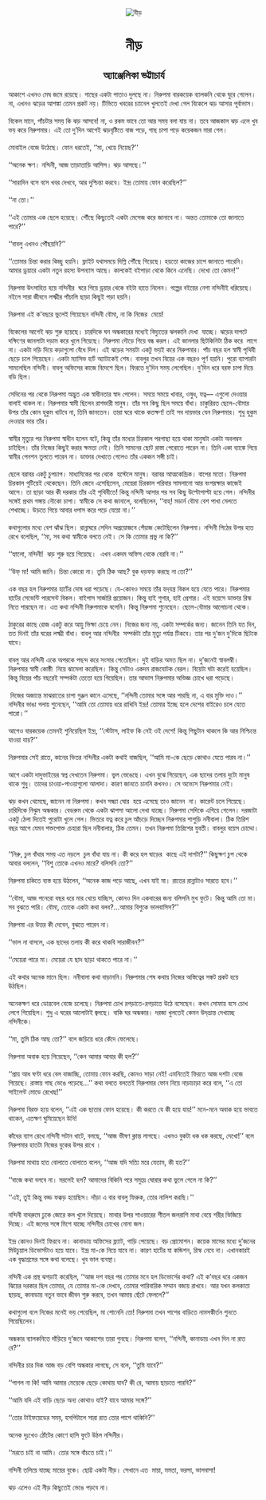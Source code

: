 <div align=center> <img src="http://images.anandabazar.com/polopoly_fs/1.1085627.1576945821!/image/image.jpg_gen/derivatives/box_731_402/image.jpg" alt="নীড়" align="center" ></div>
<h1 align=center>নীড়</h1>
<h2 align=center>অ্যাঞ্জেলিকা ভট্টাচার্য</h2>
&#x986;&#x995;&#x9BE;&#x9B6;&#x9C7; &#x98F;&#x996;&#x9A8;&#x993; &#x9AE;&#x9C7;&#x998; &#x99C;&#x9AE;&#x9C7; &#x9B0;&#x9DF;&#x9C7;&#x99B;&#x9C7;&#x964; &#x997;&#x9BE;&#x99B;&#x9C7;&#x9B0; &#x98F;&#x995;&#x99F;&#x9BE; &#x9AA;&#x9BE;&#x9A4;&#x9BE;&#x993; &#x9A6;&#x9C1;&#x9B2;&#x99B;&#x9C7; &#x9A8;&#x9BE;&#x964; &#x9A8;&#x9BF;&#x9B0;&#x9C1;&#x9AA;&#x9AE;&#x9BE; &#x9AC;&#x9BE;&#x9B0;&#x995;&#x9DF;&#x9C7;&#x995; &#x9AC;&#x9CD;&#x9AF;&#x9BE;&#x9B2;&#x995;&#x9A8;&#x9BF; &#x9A5;&#x9C7;&#x995;&#x9C7; &#x998;&#x9C1;&#x9B0;&#x9C7; &#x997;&#x9C7;&#x9B2;&#x9C7;&#x9A8;&#x964; &#x9A8;&#x9BE;, &#x98F;&#x996;&#x9A8;&#x993; &#x99D;&#x9DC;&#x9C7;&#x9B0; &#x986;&#x9B6;&#x999;&#x9CD;&#x995;&#x9BE; &#x9A4;&#x9C7;&#x9AE;&#x9A8; &#x9AA;&#x9CD;&#x9B0;&#x995;&#x99F; &#x9A8;&#x9DF;&#x964; &#x99F;&#x9BF;&#x9AD;&#x9BF;&#x9A4;&#x9C7; &#x996;&#x9AC;&#x9B0;&#x9C7;&#x9B0; &#x99A;&#x9CD;&#x9AF;&#x9BE;&#x9A8;&#x9C7;&#x9B2; &#x996;&#x9C1;&#x9B2;&#x9A4;&#x9C7;&#x987; &#x9A6;&#x9C7;&#x996;&#x9BE; &#x997;&#x9C7;&#x9B2; &#x9AC;&#x9BF;&#x995;&#x9C7;&#x9B2;&#x9C7; &#x99D;&#x9DC; &#x986;&#x9B8;&#x9BE;&#x9B0; &#x9AA;&#x9C2;&#x9B0;&#x9CD;&#x9AC;&#x9BE;&#x9AD;&#x9BE;&#x9B8;&#x964;<br> <br>&#x9AC;&#x9BF;&#x995;&#x9C7;&#x9B2; &#x9AE;&#x9BE;&#x9A8;&#x9C7;, &#x9AA;&#x9BE;&#x981;&#x99A;&#x99F;&#x9BE;&#x9B0; &#x9B8;&#x9AE;&#x9DF; &#x995;&#x9BF; &#x99D;&#x9DC; &#x986;&#x9B8;&#x9AC;&#x9C7;! &#x9A8;&#x9BE;, &#x993; &#x9B0;&#x995;&#x9AE; &#x9AD;&#x9BE;&#x9AC;&#x9C7; &#x9A4;&#x9CB; &#x986;&#x9B0; &#x9B8;&#x9AE;&#x9DF; &#x9AC;&#x9B2;&#x9BE; &#x9AF;&#x9BE;&#x9DF; &#x9A8;&#x9BE;&#x964; &#x9A4;&#x9AC;&#x9C7; &#x986;&#x99C;&#x995;&#x9BE;&#x9B2; &#x99D;&#x9DC; &#x98F;&#x9B2;&#x9C7; &#x996;&#x9C1;&#x9AC; &#x9AD;&#x9DF; &#x995;&#x9B0;&#x9C7; &#x9A8;&#x9BF;&#x9B0;&#x9C1;&#x9AA;&#x9AE;&#x9BE;&#x9B0;&#x964; &#x98F;&#x987; &#x9A4;&#x9CB; &#x9A6;&#x9C1;&#x2019;&#x9A6;&#x9BF;&#x9A8; &#x986;&#x997;&#x9C7;&#x987; &#x99D;&#x9DC;&#x9AC;&#x9C3;&#x9B7;&#x9CD;&#x99F;&#x9BF;&#x9A4;&#x9C7; &#x9AC;&#x9BE;&#x99C; &#x9AA;&#x9DC;&#x9C7;, &#x997;&#x9BE;&#x99B; &#x99A;&#x9BE;&#x9AA;&#x9BE; &#x9AA;&#x9A1;&#x9BC;&#x9C7; &#x995;&#x9DF;&#x9C7;&#x995;&#x99C;&#x9A8; &#x9AE;&#x9BE;&#x9B0;&#x9BE; &#x997;&#x9C7;&#x9B2;&#x964;&#xA0;<br> <br>&#x9AE;&#x9CB;&#x9AC;&#x9BE;&#x987;&#x9B2; &#x9AC;&#x9C7;&#x99C;&#x9C7; &#x989;&#x9A0;&#x9C7;&#x99B;&#x9C7;&#x964; &#x9AB;&#x9CB;&#x9A8; &#x9A7;&#x9B0;&#x9A4;&#x9C7;&#x987;, &#x2018;&#x2018;&#x9AE;&#x9BE;, &#x996;&#x9C7;&#x9DF;&#x9C7; &#x9A8;&#x9BF;&#x9DF;&#x9C7;&#x99B;?&#x2019;&#x2019;<br> <br>&#x2018;&#x2018;&#x985;&#x9A8;&#x9C7;&#x995; &#x995;&#x9CD;&#x9B7;&#x9A3;&#x964; &#x9A8;&#x9A8;&#x9CD;&#x9A6;&#x9BF;&#x9A8;&#x9C0;, &#x986;&#x99C; &#x9A4;&#x9BE;&#x9DC;&#x9BE;&#x9A4;&#x9BE;&#x9DC;&#x9BF; &#x986;&#x9B8;&#x9BF;&#x9B8;&#x964; &#x99D;&#x9DC; &#x986;&#x9B8;&#x99B;&#x9C7;&#x964;&#x2019;&#x2019;<br> <br>&#x2018;&#x2018;&#x9B8;&#x9BE;&#x9B0;&#x9BE;&#x9A6;&#x9BF;&#x9A8; &#x9AC;&#x9B8;&#x9C7; &#x9AC;&#x9B8;&#x9C7; &#x996;&#x9AC;&#x9B0; &#x9A6;&#x9C7;&#x996;&#x9AC;&#x9C7;, &#x986;&#x9B0; &#x9A6;&#x9C1;&#x9B6;&#x9CD;&#x99A;&#x9BF;&#x9A8;&#x9CD;&#x9A4;&#x9BE; &#x995;&#x9B0;&#x9AC;&#x9C7;&#x964; &#x987;&#x9A8;&#x9CD;&#x9A6;&#x9CD;&#x9B0; &#x9A4;&#x9CB;&#x9AE;&#x9BE;&#x9DF; &#x9AB;&#x9CB;&#x9A8; &#x995;&#x9B0;&#x9C7;&#x99B;&#x9BF;&#x9B2;?&#x2019;&#x2019;<br> <br>&#x2018;&#x2018;&#x9A8;&#x9BE; &#x9A4;&#x9CB;&#x964;&#x2019;&#x2019;<br> <br>&#x2018;&#x2018;&#x98F;&#x987; &#x9A4;&#x9CB;&#x9AE;&#x9BE;&#x9B0; &#x98F;&#x995; &#x99B;&#x9C7;&#x9B2;&#x9C7; &#x9B9;&#x9DF;&#x9C7;&#x99B;&#x9C7;&#x964; &#x9AA;&#x9CC;&#x981;&#x99B;&#x9C7; &#x995;&#x9BF;&#x99B;&#x9C1;&#x9A4;&#x9C7;&#x987; &#x98F;&#x995;&#x99F;&#x9BE; &#x9AE;&#x9C7;&#x9B8;&#x9C7;&#x99C; &#x995;&#x9B0;&#x9C7; &#x99C;&#x9BE;&#x9A8;&#x9BE;&#x9AC;&#x9C7; &#x9A8;&#x9BE;&#x964; &#x985;&#x9A8;&#x9CD;&#x9A4;&#x9A4; &#x9A4;&#x9CB;&#x9AE;&#x9BE;&#x995;&#x9C7; &#x9A4;&#x9CB; &#x99C;&#x9BE;&#x9A8;&#x9BE;&#x9A4;&#x9C7; &#x9AA;&#x9BE;&#x9B0;&#x9C7;?&#x2019;&#x2019;<br> <br>&#x2018;&#x2018;&#x9AC;&#x9BE;&#x9AC;&#x9B2;&#x9C1; &#x98F;&#x996;&#x9A8;&#x993; &#x9AA;&#x9CC;&#x981;&#x99B;&#x9DF;&#x9A8;&#x9BF;?&#x2019;&#x2019;<br> <br>&#x2018;&#x2018;&#x9A4;&#x9CB;&#x9AE;&#x9BE;&#x9B0; &#x99A;&#x9BF;&#x9A8;&#x9CD;&#x9A4;&#x9BE; &#x995;&#x9B0;&#x9BE;&#x9B0; &#x995;&#x9BF;&#x99A;&#x9CD;&#x99B;&#x9C1; &#x9B9;&#x9DF;&#x9A8;&#x9BF;&#x964; &#x9AB;&#x9CD;&#x9B2;&#x9BE;&#x987;&#x99F; &#x9AF;&#x9A5;&#x9BE;&#x9B8;&#x9AE;&#x9DF;&#x9C7; &#x9A6;&#x9BF;&#x9B2;&#x9CD;&#x9B2;&#x9BF; &#x9AA;&#x9CC;&#x981;&#x99B;&#x9C7; &#x997;&#x9BF;&#x9DF;&#x9C7;&#x99B;&#x9C7;&#x964; &#x9B9;&#x9DF;&#x9A4;&#x9CB; &#x995;&#x9BE;&#x99C;&#x9C7;&#x9B0; &#x99A;&#x9BE;&#x9AA;&#x9C7; &#x99C;&#x9BE;&#x9A8;&#x9BE;&#x9A4;&#x9C7; &#x9AA;&#x9BE;&#x9B0;&#x9C7;&#x9A8;&#x9BF;&#x964; &#x986;&#x9AE;&#x9BE;&#x9B0; &#x9A1;&#x9CD;&#x9B0;&#x9DF;&#x9BE;&#x9B0;&#x9C7; &#x98F;&#x995;&#x99F;&#x9BE; &#x9A8;&#x9A4;&#x9C1;&#x9A8; &#x9B0;&#x9B9;&#x9B8;&#x9CD;&#x9AF; &#x989;&#x9AA;&#x9A8;&#x9CD;&#x9AF;&#x9BE;&#x9B8; &#x986;&#x99B;&#x9C7;&#x964; &#x995;&#x9BE;&#x9B2;&#x995;&#x9C7;&#x987; &#x9AC;&#x987;&#x9AA;&#x9BE;&#x9DC;&#x9BE; &#x9A5;&#x9C7;&#x995;&#x9C7; &#x995;&#x9BF;&#x9A8;&#x9C7; &#x98F;&#x9A8;&#x9C7;&#x99B;&#x9BF;&#x964; &#x9A6;&#x9C7;&#x996;&#x9CB; &#x9A4;&#x9CB; &#x995;&#x9C7;&#x9AE;&#x9A8;!&#x2019;&#x2019;<br> <br>&#x9A8;&#x9BF;&#x9B0;&#x9C1;&#x9AA;&#x9AE;&#x9BE; &#x989;&#x9CE;&#x9B8;&#x9BE;&#x9B9;&#x9BF;&#x9A4; &#x9B9;&#x9DF;&#x9C7; &#x9A8;&#x9A8;&#x9CD;&#x9A6;&#x9BF;&#x9A8;&#x9C0;&#x9B0;&#xA0; &#x998;&#x9B0;&#x9C7; &#x997;&#x9BF;&#x9DF;&#x9C7; &#x9A1;&#x9CD;&#x9B0;&#x9DF;&#x9BE;&#x9B0; &#x9A5;&#x9C7;&#x995;&#x9C7; &#x9AC;&#x987;&#x99F;&#x9BE; &#x9B9;&#x9BE;&#x9A4;&#x9C7; &#x9A8;&#x9BF;&#x9B2;&#x9C7;&#x9A8;&#x964; &#x997;&#x9B2;&#x9CD;&#x9AA;&#x9C7;&#x9B0; &#x9AC;&#x987;&#x9DF;&#x9C7;&#x9B0; &#x9A8;&#x9C7;&#x9B6;&#x9BE; &#x9A8;&#x9A8;&#x9CD;&#x9A6;&#x9BF;&#x9A8;&#x9C0;&#x987; &#x9A7;&#x9B0;&#x9BF;&#x9DF;&#x9C7;&#x99B;&#x9C7;&#x964; &#x9A8;&#x987;&#x9B2;&#x9C7; &#x9B8;&#x9BE;&#x9B0;&#x9BE; &#x99C;&#x9C0;&#x9AC;&#x9A8;&#x9C7; &#x9B2;&#x995;&#x9CD;&#x9B7;&#x9CD;&#x9AE;&#x9C0;&#x9B0; &#x9AA;&#x9BE;&#x981;&#x99A;&#x9BE;&#x9B2;&#x9BF; &#x99B;&#x9BE;&#x9DC;&#x9BE; &#x995;&#x9BF;&#x99B;&#x9C1;&#x987; &#x9AA;&#x9DC;&#x9BE; &#x9B9;&#x9DF;&#x9A8;&#x9BF;&#x964;<br> <br>&#x9A8;&#x9BF;&#x9B0;&#x9C1;&#x9AA;&#x9AE;&#x9BE; &#x98F;&#x987; &#x995;&#x2019;&#x9AC;&#x99B;&#x9B0;&#x9C7; &#x9AD;&#x9C1;&#x9B2;&#x9C7;&#x987; &#x997;&#x9BF;&#x9DF;&#x9C7;&#x99B;&#x9C7;&#x9A8; &#x9A8;&#x9A8;&#x9CD;&#x9A6;&#x9BF;&#x9A8;&#x9C0; &#x9AC;&#x9CC;&#x9AE;&#x9BE;, &#x9A8;&#x9BE; &#x995;&#x9BF; &#x9A8;&#x9BF;&#x99C;&#x9C7;&#x9B0;&#xA0; &#x9AE;&#x9C7;&#x9DF;&#x9C7;!<br> <br>&#x9AC;&#x9BF;&#x995;&#x9C7;&#x9B2;&#x9C7;&#x9B0; &#x986;&#x997;&#x9C7;&#x987; &#x99D;&#x9DC; &#x9B6;&#x9C1;&#x9B0;&#x9C1; &#x9B9;&#x9DF;&#x9C7;&#x99B;&#x9C7;&#x964; &#x99A;&#x9BE;&#x9B0;&#x9A6;&#x9BF;&#x995;&#x9C7; &#x998;&#x9A8; &#x985;&#x9A8;&#x9CD;&#x9A7;&#x995;&#x9BE;&#x9B0;&#x9C7;&#x9B0; &#x9AE;&#x9A7;&#x9CD;&#x9AF;&#x9C7;&#x987; &#x9AC;&#x9BF;&#x9A6;&#x9CD;&#x9AF;&#x9C1;&#x9A4;&#x9C7;&#x9B0; &#x99D;&#x9B2;&#x995;&#x9BE;&#x9A8;&#x9BF; &#x9A6;&#x9C7;&#x996;&#x9BE;&#xA0; &#x9AF;&#x9BE;&#x99A;&#x9CD;&#x99B;&#x9C7;&#x964; &#x99D;&#x9DC;&#x9C7;&#x9B0; &#x9A6;&#x9BE;&#x9AA;&#x99F;&#x9C7; &#x9A6;&#x995;&#x9CD;&#x9B7;&#x9BF;&#x9A3;&#x9C7;&#x9B0; &#x99C;&#x9BE;&#x9A8;&#x9B2;&#x9BE;&#x99F;&#x9BE; &#x9A6;&#x9A1;&#x9BC;&#x9BE;&#x9AE; &#x995;&#x9B0;&#x9C7; &#x996;&#x9C1;&#x9B2;&#x9C7; &#x997;&#x9BF;&#x9DF;&#x9C7;&#x99B;&#x9C7;&#x964; &#x9A8;&#x9BF;&#x9B0;&#x9C1;&#x9AA;&#x9AE;&#x9BE; &#x9A6;&#x9CC;&#x9DC;&#x9C7; &#x997;&#x9BF;&#x9DF;&#x9C7; &#x9AC;&#x9A8;&#x9CD;&#x9A7; &#x995;&#x9B0;&#x9B2;&#x964; &#x98F;&#x987; &#x99C;&#x9BE;&#x9A8;&#x9B2;&#x9BE;&#x9B0; &#x99B;&#x9BF;&#x99F;&#x995;&#x9BF;&#x9A8;&#x9BF;&#x99F;&#x9BE; &#x9A0;&#x9BF;&#x995; &#x995;&#x9B0;&#x9C7;&#xA0; &#x9B2;&#x9BE;&#x997;&#x9C7; &#x9A8;&#x9BE;&#x964; &#x98F;&#x995;&#x99F;&#x9BE; &#x9A6;&#x9DC;&#x9BF; &#x9A6;&#x9BF;&#x9DF;&#x9C7; &#x995;&#x9DC;&#x9BE;&#x997;&#x9C1;&#x9B2;&#x9CB; &#x9AC;&#x9C7;&#x981;&#x9A7;&#x9C7; &#x9A6;&#x9BF;&#x9B2;&#x964; &#x98F;&#x987; &#x99D;&#x9DC;&#x9C7;&#x9B0; &#x9B8;&#x9AE;&#x9DF;&#x99F;&#x9BE; &#x98F;&#x995;&#x99F;&#x9C1; &#x9AD;&#x9DF;&#x987; &#x995;&#x9B0;&#x9C7; &#x9A8;&#x9BF;&#x9B0;&#x9C1;&#x9AA;&#x9AE;&#x9BE;&#x9B0;&#x964; &#x9AA;&#x9BE;&#x981;&#x99A; &#x9AC;&#x99B;&#x9B0; &#x9B9;&#x9B2; &#x9B8;&#x9CD;&#x9AC;&#x9BE;&#x9AE;&#x9C0; &#x9AA;&#x9C3;&#x9A5;&#x9BF;&#x9AC;&#x9C0; &#x99B;&#x9C7;&#x9DC;&#x9C7; &#x99A;&#x9B2;&#x9C7; &#x997;&#x9BF;&#x9DF;&#x9C7;&#x99B;&#x9C7;&#x9A8;&#x964; &#x98F;&#x995;&#x99F;&#x9BE; &#x9AE;&#x9CD;&#x9AF;&#x9BE;&#x9B8;&#x9BF;&#x9AD; &#x9B9;&#x9BE;&#x9B0;&#x9CD;&#x99F; &#x985;&#x9CD;&#x9AF;&#x9BE;&#x99F;&#x9BE;&#x995;&#x9C7;&#x987; &#x9B6;&#x9C7;&#x9B7;&#x964; &#x9AC;&#x9BE;&#x9AC;&#x9B2;&#x9C1;&#x9B0; &#x9A4;&#x996;&#x9A8; &#x9AC;&#x9BF;&#x9DF;&#x9C7;&#x9B0; &#x98F;&#x995; &#x9AC;&#x99B;&#x9B0;&#x993; &#x9AA;&#x9C2;&#x9B0;&#x9CD;&#x9A3; &#x9B9;&#x9DF;&#x9A8;&#x9BF;&#x964; &#x9AA;&#x9C1;&#x9B0;&#x9CB; &#x9AC;&#x9CD;&#x9AF;&#x9BE;&#x9AA;&#x9BE;&#x9B0;&#x99F;&#x9BE; &#x9B8;&#x9BE;&#x9AE;&#x9B2;&#x9C7;&#x99B;&#x9BF;&#x9B2; &#x9A8;&#x9A8;&#x9CD;&#x9A6;&#x9BF;&#x9A8;&#x9C0;&#x964; &#x9AC;&#x9BE;&#x9AC;&#x9B2;&#x9C1; &#x985;&#x9AB;&#x9BF;&#x9B8;&#x9C7;&#x9B0; &#x995;&#x9BE;&#x99C;&#x9C7; &#x9AC;&#x9BF;&#x9A6;&#x9C7;&#x9B6;&#x9C7; &#x99B;&#x9BF;&#x9B2;&#x964; &#x9AB;&#x9BF;&#x9B0;&#x9A4;&#x9C7; &#x9A6;&#x9C1;&#x2019;&#x9A6;&#x9BF;&#x9A8; &#x9B8;&#x9AE;&#x9DF; &#x9B2;&#x9C7;&#x997;&#x9C7;&#x99B;&#x9BF;&#x9B2;&#x964; &#x9A6;&#x9C1;&#x2019;&#x9A6;&#x9BF;&#x9A8; &#x9A7;&#x9B0;&#x9C7; &#x9AC;&#x9B0;&#x9AB; &#x99A;&#x9BE;&#x9AA;&#x9BE; &#x9A6;&#x9BF;&#x9DF;&#x9C7; &#x9AC;&#x9A1;&#x9BF; &#x99B;&#x9BF;&#x9B2;&#x964;&#xA0;<br> <br>&#x9B8;&#x9C7;&#x9A6;&#x9BF;&#x9A8;&#x9C7;&#x9B0; &#x9AA;&#x9B0; &#x9A5;&#x9C7;&#x995;&#x9C7; &#x9A8;&#x9BF;&#x9B0;&#x9C1;&#x9AA;&#x9AE;&#x9BE; &#x985;&#x9A6;&#x9CD;&#x9AD;&#x9C1;&#x9A4; &#x98F;&#x995; &#x9B8;&#x9CD;&#x9AC;&#x9BE;&#x9A7;&#x9C0;&#x9A8;&#x9A4;&#x9BE;&#x9B0; &#x9B8;&#x9CD;&#x9AC;&#x9BE;&#x9A6; &#x9AA;&#x9C7;&#x9B2;&#x9C7;&#x9A8;&#x964; &#x9B8;&#x9AE;&#x9DF;&#x9C7; &#x9B8;&#x9AE;&#x9DF;&#x9C7; &#x996;&#x9BE;&#x9AC;&#x9BE;&#x9B0;, &#x993;&#x9B7;&#x9C1;&#x9A7;, &#x9AF;&#x9A4;&#x9CD;&#x9A8;&#x2014; &#x98F;&#x997;&#x9C1;&#x9B2;&#x9CB; &#x9A6;&#x9C7;&#x993;&#x9DF;&#x9BE;&#x9B0; &#x9AC;&#x9BE;&#x9B2;&#x9BE;&#x987; &#x9A5;&#x9BE;&#x995;&#x9B2; &#x9A8;&#x9BE;&#x964; &#x9A8;&#x9BF;&#x9B0;&#x9C1;&#x9AA;&#x9AE;&#x9BE;&#x9B0; &#x9B8;&#x9CD;&#x9AC;&#x9BE;&#x9AE;&#x9C0; &#x99B;&#x9BF;&#x9B2;&#x9C7;&#x9A8; &#x9B0;&#x9BE;&#x9B6;&#x9AD;&#x9BE;&#x9B0;&#x9C0; &#x9AE;&#x9BE;&#x9A8;&#x9C1;&#x9B7;&#x964; &#x9A4;&#x9BE;&#x981;&#x9B0; &#x9B8;&#x9AC; &#x995;&#x9BF;&#x99B;&#x9C1; &#x99B;&#x9BF;&#x9B2; &#x9B8;&#x9AE;&#x9DF;&#x9C7; &#x9AC;&#x9BE;&#x981;&#x9A7;&#x9BE;&#x964; &#x99A;&#x9BE;&#x995;&#x9C1;&#x9B0;&#x9BF;&#x9B0;&#x9A4; &#x99B;&#x9C7;&#x9B2;&#x9C7;-&#x9AC;&#x9CC;&#x9AE;&#x9BE;&#x9B0; &#x989;&#x9AA;&#x9B0; &#x9A4;&#x9BE;&#x981;&#x9B0; &#x995;&#x9CB;&#x9A8; &#x9B9;&#x9C1;&#x995;&#x9C1;&#x9AE; &#x996;&#x9BE;&#x99F;&#x9AC;&#x9C7; &#x9A8;&#x9BE;, &#x9A4;&#x9BF;&#x9A8;&#x9BF; &#x99C;&#x9BE;&#x9A8;&#x9A4;&#x9C7;&#x9A8;&#x964; &#x9A4;&#x9BE;&#x9B0;&#x9BE; &#x998;&#x9B0;&#x9C7; &#x9A5;&#x9BE;&#x995;&#x9C7; &#x995;&#x9A4;&#x995;&#x9CD;&#x9B7;&#x9A3;! &#x9A4;&#x9BE;&#x987; &#x9B8;&#x9AC; &#x9A6;&#x9BE;&#x9DF;&#x9AD;&#x9BE;&#x9B0; &#x9AF;&#x9C7;&#x9A8; &#x9A8;&#x9BF;&#x9B0;&#x9C1;&#x9AA;&#x9AE;&#x9BE;&#x9B0;&#x964; &#x9B6;&#x9C1;&#x9A7;&#x9C1; &#x9B9;&#x9C1;&#x995;&#x9C1;&#x9AE; &#x9A6;&#x9C7;&#x993;&#x9DF;&#x9BE;&#x9B0; &#x9AD;&#x9BE;&#x9B0; &#x9A4;&#x9BE;&#x981;&#x9B0;&#x964;<br> <br>&#x9B8;&#x9CD;&#x9AC;&#x9BE;&#x9AE;&#x9C0;&#x9B0; &#x9AE;&#x9C3;&#x9A4;&#x9CD;&#x9AF;&#x9C1;&#x9B0; &#x9AA;&#x9B0; &#x9A8;&#x9BF;&#x9B0;&#x9C1;&#x9AA;&#x9AE;&#x9BE; &#x9B8;&#x9CD;&#x9AC;&#x9BE;&#x9A7;&#x9C0;&#x9A8; &#x9B9;&#x9B2;&#x9C7;&#x9A8; &#x9AC;&#x99F;&#x9C7;, &#x995;&#x9BF;&#x9A8;&#x9CD;&#x9A4;&#x9C1; &#x9A4;&#x9BE;&#x981;&#x9B0; &#x9AE;&#x9A7;&#x9CD;&#x9AF;&#x9C7;&#x9B0; &#x99A;&#x9BF;&#x9B0;&#x995;&#x9BE;&#x9B2; &#x9AA;&#x9B0;&#x997;&#x9BE;&#x99B;&#x9BE; &#x9B9;&#x9DF;&#x9C7; &#x9A5;&#x9BE;&#x995;&#x9BE; &#x9AE;&#x9BE;&#x9A8;&#x9C1;&#x9B7;&#x99F;&#x9BE; &#x98F;&#x995;&#x99F;&#x9BE; &#x985;&#x9AC;&#x9B2;&#x9AE;&#x9CD;&#x9AC;&#x9A8; &#x99A;&#x9BE;&#x987;&#x99B;&#x9BF;&#x9B2;&#x964; &#x9A4;&#x9BE;&#x981;&#x9B0; &#x9A8;&#x9BF;&#x99C;&#x9C7;&#x9B0; &#x995;&#x9BF;&#x99B;&#x9C1;&#x987; &#x995;&#x9B0;&#x9BE;&#x9B0; &#x995;&#x9CD;&#x9B7;&#x9AE;&#x9A4;&#x9BE; &#x9A8;&#x9C7;&#x987;&#x964; &#x9A4;&#x9BF;&#x9A8;&#x9BF; &#x9B8;&#x9BE;&#x9AE;&#x9A8;&#x9C7;&#x9B0; &#x99B;&#x9CB;&#x99F; &#x9B0;&#x9BE;&#x9B8;&#x9CD;&#x9A4;&#x9BE; &#x9AA;&#x9C7;&#x9B0;&#x9CB;&#x9A4;&#x9C7; &#x9AA;&#x9BE;&#x9B0;&#x9C7;&#x9A8; &#x9A8;&#x9BE;&#x964; &#x9A4;&#x9BF;&#x9A8;&#x9BF; &#x98F;&#x995;&#x9BE; &#x9AC;&#x9CD;&#x9AF;&#x9BE;&#x999;&#x9CD;&#x995;&#x9C7; &#x997;&#x9BF;&#x9DF;&#x9C7; &#x9B8;&#x9CD;&#x9AC;&#x9BE;&#x9AE;&#x9C0;&#x9B0; &#x9AA;&#x9C7;&#x9A8;&#x9B6;&#x9A8; &#x9A4;&#x9C1;&#x9B2;&#x9A4;&#x9C7; &#x9AA;&#x9BE;&#x9B0;&#x9C7;&#x9A8; &#x9A8;&#x9BE;&#x964; &#x9A1;&#x9BE;&#x995;&#x9CD;&#x9A4;&#x9BE;&#x9B0; &#x9A6;&#x9C7;&#x996;&#x9BE;&#x9A4;&#x9C7; &#x997;&#x9C7;&#x9B2;&#x9C7;&#x993; &#x9A4;&#x9BE;&#x981;&#x9B0; &#x98F;&#x995;&#x99C;&#x9A8; &#x9B8;&#x999;&#x9CD;&#x997;&#x9C0; &#x99A;&#x9BE;&#x987;&#x964;<br> <br>&#x99B;&#x9C7;&#x9B2;&#x9C7; &#x9AC;&#x9B0;&#x9BE;&#x9AC;&#x9B0; &#x98F;&#x995;&#x99F;&#x9C1; &#x99A;&#x9C1;&#x9AA;&#x99A;&#x9BE;&#x9AA;&#x964; &#x9AE;&#x9BE;&#x9A7;&#x9CD;&#x9AF;&#x9AE;&#x9BF;&#x995;&#x9C7;&#x9B0; &#x9AA;&#x9B0; &#x9A5;&#x9C7;&#x995;&#x9C7;&#xA0; &#x9B9;&#x9B8;&#x9CD;&#x99F;&#x9C7;&#x9B2;&#x9C7; &#x9AE;&#x9BE;&#x9A8;&#x9C1;&#x9B7;&#x964; &#x9AC;&#x9B0;&#x9BE;&#x9AC;&#x9B0; &#x986;&#x9A4;&#x9CD;&#x9AE;&#x995;&#x9C7;&#x9A8;&#x9CD;&#x9A6;&#x9CD;&#x9B0;&#x9BF;&#x995;&#x964; &#x9AC;&#x9BE;&#x9AA;&#x9C7;&#x9B0; &#x9AE;&#x9A4;&#x9CB;&#x964; &#x9A8;&#x9BF;&#x9B0;&#x9C1;&#x9AA;&#x9AE;&#x9BE; &#x99A;&#x9BF;&#x9B0;&#x995;&#x9BE;&#x9B2; &#x997;&#x9C1;&#x99F;&#x9BF;&#x9DF;&#x9C7;&#x987; &#x9A5;&#x9C7;&#x995;&#x9C7;&#x99B;&#x9C7;&#x9A8;&#x964; &#x9A4;&#x9BF;&#x9A8;&#x9BF; &#x99C;&#x9C7;&#x9A8;&#x9C7; &#x98F;&#x9B8;&#x9C7;&#x99B;&#x9BF;&#x9B2;&#x9C7;&#x9A8;, &#x9AE;&#x9C7;&#x9DF;&#x9C7;&#x9B0;&#x9BE; &#x99A;&#x9BF;&#x9B0;&#x995;&#x9BE;&#x9B2; &#x9AA;&#x9B0;&#x9BF;&#x9AC;&#x9BE;&#x9B0; &#x9B8;&#x9BE;&#x9AE;&#x9B2;&#x9BE;&#x9A8;&#x9CB; &#x986;&#x9B0; &#x9AC;&#x982;&#x9B6;&#x9B0;&#x995;&#x9CD;&#x9B7;&#x9BE;&#x9B0; &#x995;&#x9BE;&#x99C;&#x9C7;&#x987; &#x986;&#x9B8;&#x9C7;&#x964; &#x9A4;&#x9BE; &#x99B;&#x9BE;&#x9DC;&#x9BE; &#x986;&#x9B0; &#x995;&#x9C0; &#x9A6;&#x9B0;&#x995;&#x9BE;&#x9B0; &#x9A4;&#x9BE;&#x981;&#x9B0; &#x98F;&#x987; &#x9AA;&#x9C3;&#x9A5;&#x9BF;&#x9AC;&#x9C0;&#x9A4;&#x9C7;! &#x995;&#x9BF;&#x9A8;&#x9CD;&#x9A4;&#x9C1; &#x9A8;&#x9A8;&#x9CD;&#x9A6;&#x9BF;&#x9A8;&#x9C0; &#x986;&#x9B8;&#x9BE;&#x9B0; &#x9AA;&#x9B0; &#x9B8;&#x9AC; &#x995;&#x9BF;&#x99B;&#x9C1; &#x989;&#x9B2;&#x9CD;&#x99F;&#x9CB;&#x9AA;&#x9BE;&#x9B2;&#x9CD;&#x99F;&#x9BE; &#x9B9;&#x9DF;&#x9C7; &#x997;&#x9C7;&#x9B2;&#x964; &#x9A8;&#x9A8;&#x9CD;&#x9A6;&#x9BF;&#x9A8;&#x9C0;&#x9B0; &#x9B8;&#x999;&#x9CD;&#x997;&#x9C7;&#x987; &#x9AA;&#x9CD;&#x9B0;&#x9A5;&#x9AE; &#x997;&#x999;&#x9CD;&#x997;&#x9BE;&#x9DF; &#x9A8;&#x9CC;&#x995;&#x9CB; &#x99A;&#x9BE;&#x9AA;&#x9BE;&#x964; &#x9B8;&#x9CD;&#x9AC;&#x9BE;&#x9AE;&#x9C0;&#x995;&#x9C7; &#x9B8;&#x9C7; &#x995;&#x9A5;&#x9BE; &#x99C;&#x9BE;&#x9A8;&#x9BE;&#x9B2;&#x9C7;, &#x9AC;&#x9B2;&#x9C7;&#x99B;&#x9BF;&#x9B2;&#x9C7;&#x9A8;, &#x2018;&#x2018;&#x9AC;&#x9BE;&#x9B9;&#x9CD;! &#x9AE;&#x9A1;&#x9BE;&#x9B0;&#x9CD;&#x9A8; &#x9AC;&#x9CC;&#x9AE;&#x9BE; &#x9AC;&#x9C7;&#x9B6; &#x9AA;&#x9BE;&#x996;&#x9BE; &#x9AE;&#x9C7;&#x9B2;&#x9A4;&#x9C7; &#x9B6;&#x9C7;&#x996;&#x9BE;&#x99A;&#x9CD;&#x99B;&#x9C7;&#x964; &#x989;&#x9DC;&#x9A4;&#x9C7; &#x997;&#x9BF;&#x9DF;&#x9C7; &#x986;&#x9AC;&#x9BE;&#x9B0; &#x9A7;&#x9AA;&#x9BE;&#x9B8; &#x995;&#x9B0;&#x9C7; &#x9AA;&#x9DC;&#x9C7; &#x9AF;&#x9C7;&#x9DF;&#x9CB; &#x9A8;&#x9BE;&#x964;&#x2019;&#x2019;<br> <br>&#x995;&#x9A5;&#x9BE;&#x997;&#x9C1;&#x9B2;&#x9CB;&#x9B0; &#x9AE;&#x9A7;&#x9CD;&#x9AF;&#x9C7; &#x9AC;&#x9C7;&#x9B6; &#x99D;&#x9BE;&#x981;&#x99D; &#x99B;&#x9BF;&#x9B2;&#x964; &#x9B0;&#x9BE;&#x9A8;&#x9CD;&#x9A8;&#x9BE;&#x998;&#x9B0;&#x9C7; &#x9B8;&#x9C7;&#x9A6;&#x9BF;&#x9A8; &#x985;&#x9AA;&#x9CD;&#x9B0;&#x9DF;&#x9CB;&#x99C;&#x9A8;&#x9C7; &#x9AA;&#x9C7;&#x981;&#x9DF;&#x9BE;&#x99C; &#x995;&#x9C7;&#x99F;&#x9C7;&#x99B;&#x9BF;&#x9B2;&#x9C7;&#x9A8; &#x9A8;&#x9BF;&#x9B0;&#x9C1;&#x9AA;&#x9AE;&#x9BE;&#x964; &#x9A8;&#x9A8;&#x9CD;&#x9A6;&#x9BF;&#x9A8;&#x9C0; &#x9AA;&#x9BF;&#x9A0;&#x9C7;&#x9B0; &#x989;&#x9AA;&#x9B0; &#x9B9;&#x9BE;&#x9A4; &#x9B0;&#x9C7;&#x996;&#x9C7; &#x9AC;&#x9B2;&#x9C7;&#x99B;&#x9BF;&#x9B2;, &#x2018;&#x2018;&#x9AE;&#x9BE;, &#x9B8;&#x9AC; &#x995;&#x9A5;&#x9BE; &#x9B8;&#x9CD;&#x9AC;&#x9BE;&#x9AE;&#x9C0;&#x995;&#x9C7; &#x9AC;&#x9B2;&#x9A4;&#x9C7; &#x9A8;&#x9C7;&#x987;&#x964; &#x9B8;&#x9C7; &#x995;&#x9BF; &#x9A4;&#x9CB;&#x9AE;&#x9BE;&#x9B0; &#x9AA;&#x9CD;&#x9B0;&#x9AD;&#x9C1; &#x9A8;&#x9BE; &#x995;&#x9BF;?&#x2019;&#x2019;&#xA0;&#xA0;<br> <br>&#x2018;&#x2018;&#x9B9;&#x9CD;&#x9AF;&#x9BE;&#x9B2;&#x9CB;, &#x9A8;&#x9A8;&#x9CD;&#x9A6;&#x9BF;&#x9A8;&#x9C0;!&#xA0; &#x99D;&#x9DC; &#x9B6;&#x9C1;&#x9B0;&#x9C1; &#x9B9;&#x9DF;&#x9C7; &#x997;&#x9BF;&#x9DF;&#x9C7;&#x99B;&#x9C7;&#x964;&#xA0; &#x98F;&#x996;&#x9A8; &#x98F;&#x995;&#x9A6;&#x9AE; &#x985;&#x9AB;&#x9BF;&#x9B8; &#x9A5;&#x9C7;&#x995;&#x9C7; &#x9AC;&#x9C7;&#x9B0;&#x9AC;&#x9BF; &#x9A8;&#x9BE;&#x964;&#x2019;&#x2019;<br> <br>&#x2018;&#x2018;&#x989;&#x9AB;&#x9CD; &#x9AE;&#x9BE;! &#x986;&#x9AE;&#x9BF; &#x99C;&#x9BE;&#x9A8;&#x9BF;&#x964; &#x99A;&#x9BF;&#x9A8;&#x9CD;&#x9A4;&#x9BE; &#x995;&#x9CB;&#x9B0;&#x9CB; &#x9A8;&#x9BE;&#x964; &#x9A4;&#x9C1;&#x9AE;&#x9BF; &#x9A0;&#x9BF;&#x995; &#x986;&#x99B;? &#x9AC;&#x9C1;&#x995; &#x9A7;&#x9A1;&#x9BC;&#x9AB;&#x9A1;&#x9BC; &#x995;&#x9B0;&#x99B;&#x9C7; &#x9A8;&#x9BE; &#x9A4;&#x9CB;?&#x2019;&#x2019;<br> <br>&#x98F;&#x995; &#x9AC;&#x99B;&#x9B0; &#x9B9;&#x9B2; &#x9A8;&#x9BF;&#x9B0;&#x9C1;&#x9AA;&#x9AE;&#x9BE;&#x9B0; &#x9B9;&#x9BE;&#x9B0;&#x9CD;&#x99F;&#x9C7;&#x9B0; &#x9A6;&#x9CB;&#x9B7; &#x9A7;&#x9B0;&#x9BE; &#x9AA;&#x9DC;&#x9C7;&#x99B;&#x9C7;&#x964; &#x9AF;&#x9C7;-&#x995;&#x9CB;&#x9A8;&#x993; &#x9B8;&#x9AE;&#x9DF;&#x9C7; &#x9A4;&#x9BE;&#x981;&#x9B0; &#x9B9;&#x9A6;&#x9CD;&#x200C;&#x9AF;&#x9A8;&#x9CD;&#x9A4;&#x9CD;&#x9B0; &#x9AC;&#x9BF;&#x995;&#x9B2; &#x9B9;&#x9DF;&#x9C7; &#x9AF;&#x9C7;&#x9A4;&#x9C7; &#x9AA;&#x9BE;&#x9B0;&#x9C7;&#x964; &#x9A8;&#x9BF;&#x9B0;&#x9C1;&#x9AA;&#x9AE;&#x9BE;&#x9B0; &#x9B9;&#x9BE;&#x9B0;&#x9CD;&#x99F;&#x9C7;&#x9B0; &#x9B8;&#x9C7;&#x9AD;&#x9C7;&#x9A8;&#x9CD;&#x99F;&#x9BF; &#x9AA;&#x9BE;&#x9B0;&#x9B8;&#x9C7;&#x9A8;&#x9CD;&#x99F; &#x9AC;&#x9BF;&#x995;&#x9B2;&#x964; &#x9AC;&#x9BE;&#x987;&#x9AA;&#x9BE;&#x9B8; &#x9B8;&#x9BE;&#x9B0;&#x9CD;&#x99C;&#x9BE;&#x9B0;&#x9BF; &#x9AA;&#x9CD;&#x9B0;&#x9DF;&#x9CB;&#x99C;&#x9A8;&#x964; &#x995;&#x9BF;&#x9A8;&#x9CD;&#x9A4;&#x9C1; &#x9B9;&#x9BE;&#x987; &#x9B6;&#x9C1;&#x997;&#x9BE;&#x9B0;, &#x9B9;&#x9BE;&#x987; &#x9AA;&#x9CD;&#x9B0;&#x9C7;&#x9B6;&#x9BE;&#x9B0;&#x964; &#x98F;&#x987; &#x9AC;&#x9DF;&#x9C7;&#x9B8;&#x9C7; &#x9A1;&#x9BE;&#x995;&#x9CD;&#x9A4;&#x9BE;&#x9B0; &#x9B0;&#x9BF;&#x9B8;&#x9CD;&#x995; &#x9A8;&#x9BF;&#x9A4;&#x9C7; &#x9AA;&#x9BE;&#x9B0;&#x99B;&#x9C7;&#x9A8; &#x9A8;&#x9BE;&#x964; &#x98F;&#x9A4; &#x995;&#x9A5;&#x9BE; &#x9A8;&#x9A8;&#x9CD;&#x9A6;&#x9BF;&#x9A8;&#x9C0; &#x9A8;&#x9BF;&#x9B0;&#x9C1;&#x9AA;&#x9AE;&#x9BE;&#x995;&#x9C7; &#x9AC;&#x9B2;&#x9C7;&#x9A8;&#x9BF;&#x964; &#x995;&#x9BF;&#x9A8;&#x9CD;&#x9A4;&#x9C1; &#x9A8;&#x9BF;&#x9B0;&#x9C1;&#x9AA;&#x9AE;&#x9BE; &#x9B6;&#x9C1;&#x9A8;&#x9C7;&#x99B;&#x9C7;&#x9A8;&#x964; &#x99B;&#x9C7;&#x9B2;&#x9C7;-&#x9AC;&#x9CC;&#x9AE;&#x9BE;&#x9B0; &#x986;&#x9B2;&#x9CB;&#x99A;&#x9A8;&#x9BE; &#x9A5;&#x9C7;&#x995;&#x9C7;&#x964;<br> <br>&#x9A0;&#x9BE;&#x995;&#x9C1;&#x9B0;&#x9C7;&#x9B0; &#x995;&#x9BE;&#x99B;&#x9C7; &#x9B0;&#x9CB;&#x99C; &#x98F;&#x995;&#x99F;&#x9C1; &#x995;&#x9B0;&#x9C7; &#x986;&#x9DF;&#x9C1; &#x9AD;&#x9BF;&#x995;&#x9CD;&#x9B7;&#x9BE; &#x99A;&#x9C7;&#x9DF;&#x9C7; &#x9A8;&#x9C7;&#x9A8;&#x964; &#x9A8;&#x9BF;&#x99C;&#x9C7;&#x9B0; &#x99C;&#x9A8;&#x9CD;&#x9AF; &#x9A8;&#x9DF;, &#x98F;&#x995;&#x99F;&#x9BE; &#x9B8;&#x9AE;&#x9CD;&#x9AA;&#x9B0;&#x9CD;&#x995;&#x9C7;&#x9B0; &#x99C;&#x9A8;&#x9CD;&#x9AF;&#x964; &#x99C;&#x9BE;&#x9A8;&#x9C7;&#x9A8; &#x9A4;&#x9BF;&#x9A8;&#x9BF; &#x9AF;&#x9A4; &#x9A6;&#x9BF;&#x9A8;, &#x9A4;&#x9A4; &#x9A6;&#x9BF;&#x9A8;&#x987; &#x9A4;&#x9BE;&#x981;&#x9B0; &#x998;&#x9B0;&#x9C7;&#x9B0; &#x9B2;&#x995;&#x9CD;&#x9B7;&#x9CD;&#x9AE;&#x9C0; &#x9AC;&#x9BE;&#x981;&#x9A7;&#x9BE;&#x964; &#x9AC;&#x9BE;&#x9AC;&#x9B2;&#x9C1; &#x986;&#x9B0; &#x9A8;&#x9A8;&#x9CD;&#x9A6;&#x9BF;&#x9A8;&#x9C0;&#x9B0;&#xA0; &#x9B8;&#x9AE;&#x9CD;&#x9AA;&#x9B0;&#x9CD;&#x995;&#x99F;&#x9BE; &#x9A4;&#x9BE;&#x981;&#x9B0; &#x9AE;&#x9C3;&#x9A4;&#x9CD;&#x9AF;&#x9C1; &#x9AA;&#x9B0;&#x9CD;&#x9AF;&#x9A8;&#x9CD;&#x9A4; &#x99F;&#x9BF;&#x995;&#x9AC;&#x9C7;&#x964; &#x9A4;&#x9BE;&#x9B0; &#x9AA;&#x9B0; &#x9A6;&#x9C1;&#x2019;&#x99C;&#x9A8; &#x9A6;&#x9C1;&#x2019;&#x9A6;&#x9BF;&#x995;&#x9C7; &#x99B;&#x9BF;&#x99F;&#x995;&#x9C7; &#x9AF;&#x9BE;&#x9AC;&#x9C7;&#x964;<br> <br>&#x9AC;&#x9BE;&#x9AC;&#x9B2;&#x9C1; &#x986;&#x9B0; &#x9A8;&#x9A8;&#x9CD;&#x9A6;&#x9BF;&#x9A8;&#x9C0; &#x98F;&#x995;&#x9C7; &#x985;&#x9AA;&#x9B0;&#x995;&#x9C7; &#x9AA;&#x99B;&#x9A8;&#x9CD;&#x9A6; &#x995;&#x9B0;&#x9C7; &#x9B8;&#x982;&#x9B8;&#x9BE;&#x9B0; &#x9AA;&#x9C7;&#x9A4;&#x9C7;&#x99B;&#x9BF;&#x9B2;&#x964; &#x9A6;&#x9C1;&#x987; &#x9AC;&#x9BE;&#x9DC;&#x9BF;&#x9B0; &#x985;&#x9AE;&#x9A4; &#x99B;&#x9BF;&#x9B2; &#x9A8;&#x9BE;&#x964; &#x9A6;&#x9C1;&#x2019;&#x99C;&#x9A8;&#x9C7;&#x987; &#x9B8;&#x9CD;&#x9AC;&#x9BE;&#x9AC;&#x9B2;&#x9AE;&#x9CD;&#x9AC;&#x9C0;&#x964; &#x9A8;&#x9BF;&#x9B0;&#x9C1;&#x9AA;&#x9AE;&#x9BE;&#x9B0; &#x9B8;&#x9CD;&#x9AC;&#x9BE;&#x9AE;&#x9C0; &#x995;&#x9CB;&#x9B7;&#x9CD;&#x9A0;&#x9C0;&#xA0; &#x9A8;&#x9BF;&#x9DF;&#x9C7; &#x99D;&#x9BE;&#x9AE;&#x9C7;&#x9B2;&#x9BE; &#x995;&#x9B0;&#x9C7;&#x99B;&#x9BF;&#x9B2;&#x964; &#x995;&#x9BF;&#x9A8;&#x9CD;&#x9A4;&#x9C1; &#x9B8;&#x9C7;&#x99F;&#x9BE;&#x993; &#x98F;&#x995;&#x9A6;&#x9AE; &#x9B0;&#x9BE;&#x99C;&#x9AF;&#x9CB;&#x99F;&#x995; &#x9AC;&#x9C7;&#x9B0;&#x9B2;&#x964; &#x9AC;&#x9BF;&#x9DF;&#x9C7;&#x99F;&#x9BE; &#x998;&#x99F;&#x9BE; &#x995;&#x9B0;&#x9C7;&#x987; &#x9B9;&#x9DF;&#x9C7;&#x99B;&#x9BF;&#x9B2;&#x964; &#x995;&#x9BF;&#x9A8;&#x9CD;&#x9A4;&#x9C1; &#x9AC;&#x9BF;&#x9DF;&#x9C7;&#x9B0; &#x9AA;&#x9BE;&#x981;&#x99A; &#x9AC;&#x99B;&#x9B0;&#x9C7;&#x987; &#x9B8;&#x9AE;&#x9CD;&#x9AA;&#x9B0;&#x9CD;&#x995;&#x99F;&#x9BE; &#x9A4;&#x9C7;&#x9A4;&#x9CB; &#x9B9;&#x9DF;&#x9C7; &#x997;&#x9BF;&#x9DF;&#x9C7;&#x99B;&#x9BF;&#x9B2;&#x964; &#x9A4;&#x9BE;&#x9B0; &#x986;&#x9AD;&#x9BE;&#x9B8; &#x9A8;&#x9BF;&#x9B0;&#x9C1;&#x9AA;&#x9AE;&#x9BE;&#x9B0; &#x985;&#x9AD;&#x9BF;&#x99C;&#x9CD;&#x99E; &#x99A;&#x9CB;&#x996;&#x9C7; &#x9A7;&#x9B0;&#x9BE; &#x9AA;&#x9A1;&#x9BC;&#x9C7;&#x99B;&#x9C7;&#x964;<br> <br>&#xA0;&#x9A8;&#x9BF;&#x99C;&#x9C7;&#x9B0; &#x985;&#x99C;&#x9BE;&#x9A8;&#x9CD;&#x9A4;&#x9C7; &#x9AE;&#x9BE;&#x99D;&#x9B0;&#x9BE;&#x9A4;&#x9C7;&#x9B0; &#x99A;&#x9BE;&#x9AA;&#x9BE; &#x997;&#x9C1;&#x99E;&#x9CD;&#x99C;&#x9A8; &#x995;&#x9BE;&#x9A8;&#x9C7; &#x98F;&#x9B8;&#x9C7;&#x99B;&#x9C7;, &#x2018;&#x2018;&#x9A8;&#x9A8;&#x9CD;&#x9A6;&#x9BF;&#x9A8;&#x9C0; &#x9A4;&#x9CB;&#x9AE;&#x9BE;&#x9B0; &#x9B8;&#x999;&#x9CD;&#x997;&#x9C7; &#x986;&#x9B0; &#x9AA;&#x9BE;&#x9B0;&#x99B;&#x9BF; &#x9A8;&#x9BE;, &#x98F; &#x9AC;&#x9BE;&#x9B0; &#x9AE;&#x9C1;&#x995;&#x9CD;&#x9A4;&#x9BF; &#x9A6;&#x9BE;&#x993;&#x964;&#x2019;&#x2019; &#x9A8;&#x9A8;&#x9CD;&#x9A6;&#x9BF;&#x9A8;&#x9C0;&#x9B0; &#x9AD;&#x9BE;&#x999;&#x9BE; &#x997;&#x9B2;&#x9BE;&#x9DF; &#x9B6;&#x9C1;&#x9A8;&#x9C7;&#x99B;&#x9C7;&#x9A8;, &#x2018;&#x2018;&#x986;&#x9AE;&#x9BF; &#x9A4;&#x9CB; &#x9A4;&#x9CB;&#x9AE;&#x9BE;&#x9DF; &#x9A7;&#x9B0;&#x9C7; &#x9B0;&#x9BE;&#x996;&#x9BF;&#x9A8;&#x9BF; &#x987;&#x9A8;&#x9CD;&#x9A6;&#x9CD;&#x9B0;! &#x9A4;&#x9CB;&#x9AE;&#x9BE;&#x9B0; &#x987;&#x99A;&#x9CD;&#x99B;&#x9C7; &#x9B9;&#x9B2;&#x9C7; &#x9A6;&#x9C7;&#x9B6;&#x9C7;&#x9B0; &#x9AC;&#x9BE;&#x987;&#x9B0;&#x9C7;&#x993; &#x99A;&#x9B2;&#x9C7; &#x9AF;&#x9C7;&#x9A4;&#x9C7; &#x9AA;&#x9BE;&#x9B0;&#x9CB;&#x964;&#x2019;&#x2019;<br> <br>&#x986;&#x997;&#x9C7;&#x993; &#x9AC;&#x9BE;&#x9B0;&#x995;&#x9DF;&#x9C7;&#x995; &#x9A4;&#x9C7;&#x9AE;&#x9A8;&#x987; &#x9B6;&#x9C1;&#x9A8;&#x9BF;&#x9DF;&#x9C7;&#x99B;&#x9BF;&#x9B2; &#x987;&#x9A8;&#x9CD;&#x9A6;&#x9CD;&#x9B0;, &#x2018;&#x2018;&#x9B8;&#x9CD;&#x99F;&#x9C7;&#x99F;&#x9BE;&#x9B8;, &#x9B2;&#x9BE;&#x987;&#x9AB; &#x995;&#x9BF; &#x9A8;&#x9C7;&#x987; &#x993;&#x987; &#x9A6;&#x9C7;&#x9B6;&#x9C7;! &#x995;&#x9BF;&#x9A8;&#x9CD;&#x9A4;&#x9C1; &#x9AA;&#x9BF;&#x99B;&#x9C1;&#x99F;&#x9BE;&#x9A8; &#x9A5;&#x9BE;&#x995;&#x9B2;&#x9C7; &#x995;&#x9BF; &#x986;&#x9B0; &#x9A8;&#x9BF;&#x9B6;&#x9CD;&#x99A;&#x9BF;&#x9A8;&#x9CD;&#x9A4;&#x9C7; &#x9AF;&#x9BE;&#x993;&#x9DF;&#x9BE; &#x9AF;&#x9BE;&#x9DF;?&#x2019;&#x2019;<br> <br>&#x9A8;&#x9BF;&#x9B0;&#x9C1;&#x9AA;&#x9AE;&#x9BE;&#x9B0; &#x9B8;&#x9C7;&#x987; &#x9B0;&#x9BE;&#x9A4;&#x9C7;, &#x995;&#x9BE;&#x9A8;&#x9C7;&#x9B0; &#x9AD;&#x9BF;&#x9A4;&#x9B0; &#x9A8;&#x9A8;&#x9CD;&#x9A6;&#x9BF;&#x9A8;&#x9C0;&#x9B0; &#x98F;&#x995;&#x99F;&#x9BE; &#x995;&#x9A5;&#x9BE;&#x987; &#x9AC;&#x9BE;&#x99C;&#x99B;&#x9BF;&#x9B2;, &#x2018;&#x2018;&#x986;&#x9AE;&#x9BF; &#x9AE;&#x9BE;-&#x995;&#x9C7; &#x99B;&#x9C7;&#x9DC;&#x9C7; &#x995;&#x9CB;&#x9A5;&#x9BE;&#x993; &#x9AF;&#x9C7;&#x9A4;&#x9C7; &#x9AA;&#x9BE;&#x9B0;&#x9AC; &#x9A8;&#x9BE;&#x964;&#x2019;&#x2019;&#xA0;<br> <br>&#x986;&#x997;&#x9C7; &#x98F;&#x995;&#x99F;&#x9BE; &#x9A6;&#x9BE;&#x9A6;&#x9C1;&#x9AD;&#x9BE;&#x987;&#x9DF;&#x9C7;&#x9B0; &#x9B8;&#x9CD;&#x9AC;&#x9AA;&#x9CD;&#x9A8; &#x9A6;&#x9C7;&#x996;&#x9A4;&#x9C7;&#x9A8; &#x9A8;&#x9BF;&#x9B0;&#x9C1;&#x9AA;&#x9AE;&#x9BE;&#x964; &#x9AD;&#x9C1;&#x9B2; &#x9AD;&#x9C7;&#x999;&#x9C7;&#x99B;&#x9C7;&#x964; &#x98F;&#x996;&#x9A8; &#x9AC;&#x9C1;&#x99D;&#x9C7; &#x997;&#x9BF;&#x9DF;&#x9C7;&#x99B;&#x9C7;&#x9A8;, &#x98F;&#x995; &#x99B;&#x9BE;&#x9A6;&#x9C7;&#x9B0; &#x9A4;&#x9B2;&#x9BE;&#x9DF; &#x9A6;&#x9C1;&#x99F;&#x9CB; &#x9AE;&#x9BE;&#x9A8;&#x9C1;&#x9B7; &#x9A5;&#x9BE;&#x995;&#x9C7; &#x9B6;&#x9C1;&#x9A7;&#x9C1;&#x964; &#x9A4;&#x9BE;&#x9A6;&#x9C7;&#x9B0; &#x99A;&#x9BE;&#x993;&#x9DF;&#x9BE;-&#x9AA;&#x9BE;&#x993;&#x9DF;&#x9BE;&#x997;&#x9C1;&#x9B2;&#x9CB; &#x986;&#x9B2;&#x9BE;&#x9A6;&#x9BE;&#x964; &#x995;&#x9BE;&#x9B0;&#x9A3; &#x99C;&#x9BE;&#x9A8;&#x9A4;&#x9C7; &#x99A;&#x9BE;&#x9A8;&#x9A8;&#x9BF; &#x995;&#x996;&#x9A8;&#x993;&#x964; &#x9B8;&#x9C7; &#x985;&#x9AD;&#x9CD;&#x9AF;&#x9C7;&#x9B8; &#x9A8;&#x9BF;&#x9B0;&#x9C1;&#x9AA;&#x9AE;&#x9BE;&#x9B0; &#x9A8;&#x9C7;&#x987;&#x964;<br> <br>&#x99D;&#x9DC; &#x995;&#x996;&#x9A8; &#x9A5;&#x9C7;&#x9AE;&#x9C7;&#x99B;&#x9C7;, &#x99C;&#x9BE;&#x9A8;&#x9C7;&#x9A8; &#x9A8;&#x9BE; &#x9A8;&#x9BF;&#x9B0;&#x9C1;&#x9AA;&#x9AE;&#x9BE;&#x964; &#x995;&#x996;&#x9A8; &#x9B8;&#x9A8;&#x9CD;&#x9A7;&#x9CD;&#x9AF;&#x9BE; &#x998;&#x9CB;&#x9B0;&#xA0; &#x9B9;&#x9DF;&#x9C7; &#x98F;&#x9B8;&#x9C7;&#x99B;&#x9C7; &#x9A4;&#x9BE;&#x993; &#x99C;&#x9BE;&#x9A8;&#x9C7;&#x9A8;&#xA0; &#x9A8;&#x9BE;&#x964; &#x995;&#x9BE;&#x9B0;&#x9C7;&#x9A8;&#x9CD;&#x99F; &#x99A;&#x9B2;&#x9C7; &#x997;&#x9BF;&#x9DF;&#x9C7;&#x99B;&#x9C7;&#x964; &#x99A;&#x9BE;&#x9B0;&#x9BF;&#x9A6;&#x9BF;&#x995;&#x9C7; &#x9A8;&#x9BF;&#x99D;&#x9C1;&#x9AE; &#x985;&#x9A8;&#x9CD;&#x9A7;&#x995;&#x9BE;&#x9B0;&#x964; &#x9AC;&#x9C7;&#x9A1;&#x9B0;&#x9C1;&#x9AE; &#x9A5;&#x9C7;&#x995;&#x9C7; &#x98F;&#x995;&#x99F;&#x9BE; &#x99D;&#x9BE;&#x9AA;&#x9B8;&#x9BE; &#x986;&#x9B2;&#x9CB; &#x9A6;&#x9C7;&#x996;&#x9BE; &#x9AF;&#x9BE;&#x99A;&#x9CD;&#x99B;&#x9C7;&#x964; &#x9A8;&#x9BF;&#x9B0;&#x9C1;&#x9AA;&#x9AE;&#x9BE; &#x9B8;&#x9C7;&#x9A6;&#x9BF;&#x995;&#x9C7; &#x98F;&#x997;&#x9BF;&#x9DF;&#x9C7; &#x997;&#x9C7;&#x9B2;&#x9C7;&#x9A8;&#x964; &#x9A6;&#x9B0;&#x99C;&#x9BE;&#x99F;&#x9BE; &#x98F;&#x995;&#x99F;&#x9C1; &#x9A0;&#x9C7;&#x9B2;&#x9BE; &#x9A6;&#x9BF;&#x9A4;&#x9C7;&#x987; &#x9AA;&#x9C1;&#x9B0;&#x9CB;&#x99F;&#x9BE; &#x996;&#x9C1;&#x9B2;&#x9C7; &#x997;&#x9C7;&#x9B2;&#x964; &#x9AD;&#x9BF;&#x9A4;&#x9B0;&#x9C7; &#x9AF;&#x9A4;&#x9CD;&#x9A8; &#x995;&#x9B0;&#x9C7; &#x99A;&#x9C1;&#x9B2; &#x986;&#x981;&#x99A;&#x9DC;&#x9C7; &#x9A6;&#x9BF;&#x99A;&#x9CD;&#x99B;&#x9C7;&#x9A8; &#x9A8;&#x9BF;&#x9B0;&#x9C1;&#x9AA;&#x9AE;&#x9BE;&#x9B0; &#x9B6;&#x9BE;&#x9B6;&#x9C1;&#x9DC;&#x9BF; &#x9A8;&#x9A8;&#x9C0;&#x9AC;&#x9BE;&#x9B2;&#x9BE;&#x964; &#x9A0;&#x9BF;&#x995; &#x9A4;&#x9BF;&#x9B0;&#x9BF;&#x9B6; &#x9AC;&#x99B;&#x9B0; &#x986;&#x997;&#x9C7; &#x9AF;&#x9C7;&#x9AE;&#x9A8; &#x9B6;&#x995;&#x9CD;&#x9A4;&#x9AA;&#x9CB;&#x995;&#x9CD;&#x9A4; &#x99A;&#x9C7;&#x9B9;&#x9BE;&#x9B0;&#x9BE; &#x99B;&#x9BF;&#x9B2; &#x9A8;&#x9A8;&#x9C0;&#x9AC;&#x9BE;&#x9B2;&#x9BE;&#x9B0;, &#x9A0;&#x9BF;&#x995; &#x9A4;&#x9C7;&#x9AE;&#x9A8;&#x964; &#x9A4;&#x996;&#x9A8; &#x9A8;&#x9BF;&#x9B0;&#x9C1;&#x9AA;&#x9AE;&#x9BE; &#x9A4;&#x9BF;&#x9B0;&#x9BF;&#x9B6;&#x9C7;&#x9B0; &#x9AF;&#x9C1;&#x9AC;&#x9A4;&#x9C0;&#x964; &#x9AC;&#x9BE;&#x9AC;&#x9B2;&#x9C1;&#x9B0; &#x9AC;&#x9DF;&#x9C7;&#x9B8; &#x99A;&#x9CB;&#x9A6;&#x9CD;&#x9A6;&#x9CB;&#x964;&#xA0;<br> <br>&#x2018;&#x2018;&#x9A8;&#x9BF;&#x9B0;&#x9C1;, &#x99A;&#x9C1;&#x9B2; &#x9AC;&#x9BE;&#x981;&#x9A7;&#x9BE;&#x9B0; &#x9B8;&#x9AE;&#x9DF; &#x98F;&#x9A4; &#x9A8;&#x9DC;&#x9B2;&#x9C7;&#xA0; &#x99A;&#x9C1;&#x9B2; &#x9AC;&#x9BE;&#x981;&#x9A7;&#x9BE; &#x9AF;&#x9BE;&#x9DF; &#x9A8;&#x9BE;&#x964; &#x995;&#x9C0; &#x995;&#x9B0;&#x9C7; &#x9B9;&#x9B2; &#x998;&#x9BE;&#x9DC;&#x9C7;&#x9B0;&#xA0; &#x995;&#x9BE;&#x99B;&#x9C7; &#x98F;&#x987; &#x9A6;&#x9BE;&#x997;&#x99F;&#x9BE;?&#x2019;&#x2019; &#x995;&#x9BF;&#x99B;&#x9C1;&#x995;&#x9CD;&#x9B7;&#x9A3; &#x99A;&#x9C1;&#x9AA; &#x9A5;&#x9C7;&#x995;&#x9C7; &#x986;&#x9AC;&#x9BE;&#x9B0; &#x9AC;&#x9B2;&#x9B2;&#x9C7;&#x9A8;, &#x2018;&#x2018;&#x9AC;&#x9BF;&#x9B6;&#x9C1; &#x9A4;&#x9CB;&#x995;&#x9C7; &#x98F;&#x996;&#x9A8;&#x993; &#x9AE;&#x9BE;&#x9B0;&#x9C7;? &#x9AC;&#x9B2;&#x9BF;&#x9B8;&#x9A8;&#x9BF; &#x9A4;&#x9CB;?&#x2019;&#x2019;<br> <br>&#x9A8;&#x9BF;&#x9B0;&#x9C1;&#x9AA;&#x9AE;&#x9BE; &#x99A;&#x995;&#x9BF;&#x9A4;&#x9C7; &#x9AC;&#x9CD;&#x9AF;&#x9B8;&#x9CD;&#x9A4; &#x9B9;&#x9DF;&#x9C7; &#x989;&#x9A0;&#x9B2;&#x9C7;&#x9A8;, &#x2018;&#x2018;&#x985;&#x9A8;&#x9C7;&#x995; &#x995;&#x9BE;&#x99C; &#x9AA;&#x9A1;&#x9BC;&#x9C7; &#x986;&#x99B;&#x9C7;, &#x98F;&#x996;&#x9A8; &#x9AF;&#x9BE;&#x987; &#x9AE;&#x9BE;&#x964; &#x9B0;&#x9BE;&#x9A4;&#x9C7;&#x9B0; &#x9B0;&#x9BE;&#x9A8;&#x9CD;&#x9A8;&#x9BE;&#x99F;&#x9BE;&#x993; &#x9B8;&#x9BE;&#x9B0;&#x9A4;&#x9C7; &#x9B9;&#x9AC;&#x9C7;&#x964;&#x2019;&#x2019;<br> <br>&#x2018;&#x2018;&#x9AC;&#x9CC;&#x9AE;&#x9BE;, &#x986;&#x99C; &#x9AA;&#x9A8;&#x9C7;&#x9B0;&#x9CB; &#x9AC;&#x99B;&#x9B0; &#x9A7;&#x9B0;&#x9C7; &#x9AE;&#x9BE;&#x9B0; &#x996;&#x9C7;&#x9DF;&#x9C7; &#x9AF;&#x9BE;&#x99A;&#x9CD;&#x99B;&#x9BF;&#x9B8;, &#x995;&#x9CB;&#x9A8;&#x993; &#x9A6;&#x9BF;&#x9A8; &#x98F;&#x995;&#x9AC;&#x9BE;&#x9B0;&#x9C7;&#x9B0; &#x99C;&#x9A8;&#x9CD;&#x9AF; &#x9AC;&#x9B2;&#x9BF;&#x9B8;&#x9A8;&#x9BF; &#x9AE;&#x9C1;&#x996; &#x9AB;&#x9C1;&#x99F;&#x9C7;&#x964; &#x995;&#x9BF;&#x9A8;&#x9CD;&#x9A4;&#x9C1; &#x986;&#x9AE;&#x9BF; &#x9A4;&#x9CB; &#x9AE;&#x9BE;&#x964; &#x9B8;&#x9AC; &#x9AC;&#x9C1;&#x99D;&#x9A4;&#x9C7; &#x9AA;&#x9BE;&#x9B0;&#x9BF;&#x964; &#x9AC;&#x9CC;&#x9AE;&#x9BE;, &#x9A4;&#x9CB;&#x995;&#x9C7; &#x98F;&#x995;&#x99F;&#x9BE; &#x995;&#x9A5;&#x9BE; &#x9AC;&#x9B2;&#x9AC;?...&#x986;&#x9AE;&#x9BE;&#x9B0; &#x9AC;&#x9BF;&#x9B6;&#x9C1;&#x995;&#x9C7; &#x9AD;&#x9BE;&#x9B2;&#x9AC;&#x9BE;&#x9B8;&#x9BF;&#x9B8;?&#x2019;&#x2019;<br> <br>&#x9A8;&#x9BF;&#x9B0;&#x9C1;&#x9AA;&#x9AE;&#x9BE; &#x98F;&#x9B0; &#x989;&#x9A4;&#x9CD;&#x9A4;&#x9B0; &#x995;&#x9C0; &#x9A6;&#x9C7;&#x9AC;&#x9C7;&#x9A8;, &#x9AC;&#x9C1;&#x99D;&#x9A4;&#x9C7; &#x9AA;&#x9BE;&#x9B0;&#x9C7;&#x9A8; &#x9A8;&#x9BE;&#x964;<br> <br>&#x2018;&#x2018;&#x9AD;&#x9BE;&#x9B2; &#x9A8;&#x9BE; &#x9AC;&#x9BE;&#x9B8;&#x9B2;&#x9C7;, &#x98F;&#x995; &#x99B;&#x9BE;&#x9A6;&#x9C7;&#x9B0; &#x9A4;&#x9B2;&#x9BE;&#x9DF; &#x995;&#x9C0; &#x995;&#x9B0;&#x9C7; &#x9A5;&#x9BE;&#x995;&#x9AC;&#x9BF; &#x9B8;&#x9BE;&#x9B0;&#x9BE;&#x99C;&#x9C0;&#x9AC;&#x9A8;?&#x2019;&#x2019;<br> <br>&#x2018;&#x2018;&#x9AE;&#x9C7;&#x9DF;&#x9C7;&#x9B0;&#x9BE; &#x9AA;&#x9BE;&#x9B0;&#x9C7; &#x9AE;&#x9BE;&#x964; &#x9AE;&#x9C7;&#x9DF;&#x9C7;&#x9B0;&#x9BE; &#x9AF;&#x9C7; &#x99B;&#x9BE;&#x9A6; &#x99B;&#x9BE;&#x9DC;&#x9BE; &#x9A5;&#x9BE;&#x995;&#x9A4;&#x9C7; &#x9AA;&#x9BE;&#x9B0;&#x9C7; &#x9A8;&#x9BE;&#x964;&#x2019;&#x2019;<br> <br>&#x98F;&#x987; &#x995;&#x9A5;&#x9BE;&#x9B0; &#x985;&#x9A8;&#x9C7;&#x995; &#x9AE;&#x9BE;&#x9A8;&#x9C7; &#x99B;&#x9BF;&#x9B2;&#x964; &#x9A8;&#x9A8;&#x9C0;&#x9AC;&#x9BE;&#x9B2;&#x9BE; &#x995;&#x9A5;&#x9BE; &#x9AC;&#x9BE;&#x9DC;&#x9BE;&#x9A8;&#x9A8;&#x9BF;&#x964; &#x9A8;&#x9BF;&#x9B0;&#x9C1;&#x9AA;&#x9AE;&#x9BE;&#x9B0; &#x9B6;&#x9C7;&#x9B7; &#x995;&#x9A5;&#x9BE;&#x9DF; &#x9A8;&#x9BF;&#x99C;&#x9C7;&#x9B0; &#x985;&#x9B8;&#x9CD;&#x9A4;&#x9BF;&#x9A4;&#x9CD;&#x9AC;&#x9C7;&#x9B0; &#x9B8;&#x999;&#x9CD;&#x995;&#x99F; &#x9AA;&#x9CD;&#x9B0;&#x995;&#x99F; &#x9B9;&#x9DF;&#x9C7; &#x989;&#x9A0;&#x99B;&#x9BF;&#x9B2;&#x964;<br> <br>&#x985;&#x9A8;&#x9C7;&#x995;&#x995;&#x9CD;&#x9B7;&#x9A3; &#x9A7;&#x9B0;&#x9C7; &#x9A1;&#x9CB;&#x9B0;&#x9AC;&#x9C7;&#x9B2; &#x9AC;&#x9C7;&#x99C;&#x9C7; &#x99A;&#x9B2;&#x9C7;&#x99B;&#x9C7;&#x964; &#x9A8;&#x9BF;&#x9B0;&#x9C1;&#x9AA;&#x9AE;&#x9BE; &#x99A;&#x9CB;&#x996; &#x9B0;&#x997;&#x9DC;&#x9BE;&#x9A4;&#x9C7;-&#x9B0;&#x997;&#x9DC;&#x9BE;&#x9A4;&#x9C7; &#x989;&#x9A0;&#x9C7; &#x9AC;&#x9B8;&#x9C7;&#x99B;&#x9C7;&#x9A8;&#x964; &#x995;&#x996;&#x9A8; &#x9B8;&#x9CB;&#x9AB;&#x9BE;&#x9DF; &#x9AC;&#x9B8;&#x9C7; &#x99A;&#x9CB;&#x996; &#x9B2;&#x9C7;&#x997;&#x9C7; &#x997;&#x9BF;&#x9DF;&#x9C7;&#x99B;&#x9BF;&#x9B2;&#x964; &#x9B6;&#x9C1;&#x9A7;&#x9C1; &#x98F; &#x998;&#x9B0;&#x9C7;&#x9B0; &#x986;&#x9B2;&#x9CB;&#x99F;&#x9BE;&#x987; &#x99C;&#x9CD;&#x9AC;&#x9B2;&#x99B;&#x9C7;&#x964; &#x9AC;&#x9BE;&#x995;&#x9BF; &#x998;&#x9B0; &#x985;&#x9A8;&#x9CD;&#x9A7;&#x995;&#x9BE;&#x9B0;&#x964; &#x9A6;&#x9B0;&#x99C;&#x9BE; &#x996;&#x9C1;&#x9B2;&#x9A4;&#x9C7;&#x987; &#x995;&#x9C7;&#x9AE;&#x9A8; &#x989;&#x9A6;&#x9CD;&#x200C;&#x9AD;&#x9CD;&#x9B0;&#x9BE;&#x9A8;&#x9CD;&#x9A4; &#x9A6;&#x9C7;&#x996;&#x9BE;&#x99A;&#x9CD;&#x99B;&#x9C7; &#x9A8;&#x9A8;&#x9CD;&#x9A6;&#x9BF;&#x9A8;&#x9C0;&#x995;&#x9C7;&#x964;<br> <br>&#x2018;&#x2018;&#x9AE;&#x9BE;, &#x9A4;&#x9C1;&#x9AE;&#x9BF; &#x9A0;&#x9BF;&#x995; &#x986;&#x99B; &#x9A4;&#x9CB;?&#x2019;&#x2019; &#x9AC;&#x9B2;&#x9C7; &#x99C;&#x9DC;&#x9BF;&#x9DF;&#x9C7; &#x9A7;&#x9B0;&#x9C7; &#x995;&#x9C7;&#x981;&#x9A6;&#x9C7; &#x9AB;&#x9C7;&#x9B2;&#x9C7;&#x99B;&#x9C7;&#x964;<br> <br>&#x9A8;&#x9BF;&#x9B0;&#x9C1;&#x9AA;&#x9AE;&#x9BE; &#x985;&#x9AC;&#x9BE;&#x995; &#x9B9;&#x9DF;&#x9C7; &#x997;&#x9BF;&#x9DF;&#x9C7;&#x99B;&#x9C7;&#x9A8;, &#x2018;&#x2018;&#x995;&#x9C7;&#x9A8; &#x986;&#x9AE;&#x9BE;&#x9B0; &#x986;&#x9AC;&#x9BE;&#x9B0; &#x995;&#x9C0; &#x9B9;&#x9B2;?&#x2019;&#x2019;<br> <br>&#x2018;&#x2018;&#x9AA;&#x9CD;&#x9B0;&#x9BE;&#x9DF; &#x986;&#x9A7; &#x998;&#x9A3;&#x9CD;&#x99F;&#x9BE; &#x9A7;&#x9B0;&#x9C7; &#x9AC;&#x9C7;&#x9B2; &#x9AC;&#x9BE;&#x99C;&#x9BE;&#x99A;&#x9CD;&#x99B;&#x9BF;, &#x9A4;&#x9CB;&#x9AE;&#x9BE;&#x9DF; &#x9AB;&#x9CB;&#x9A8; &#x995;&#x9B0;&#x99B;&#x9BF;, &#x995;&#x9CB;&#x9A8;&#x993; &#x9B8;&#x9BE;&#x9A1;&#x9BC;&#x9BE; &#x9A8;&#x9C7;&#x987;! &#x98F;&#x9AE;&#x9A8;&#x9BF;&#x9A4;&#x9C7;&#x987; &#x9AB;&#x9BF;&#x9B0;&#x9A4;&#x9C7; &#x986;&#x99C; &#x9A6;&#x9B6;&#x99F;&#x9BE; &#x9AC;&#x9C7;&#x99C;&#x9C7; &#x997;&#x9BF;&#x9DF;&#x9C7;&#x99B;&#x9C7;&#x964; &#x9B0;&#x9BE;&#x9B8;&#x9CD;&#x9A4;&#x9BE;&#x9DF; &#x997;&#x9BE;&#x99B; &#x9AD;&#x9C7;&#x999;&#x9C7; &#x9AA;&#x9DC;&#x9C7;&#x99B;&#x9C7;...&#x2019;&#x2019; &#x995;&#x9A5;&#x9BE; &#x9AC;&#x9B2;&#x9A4;&#x9C7; &#x9AC;&#x9B2;&#x9A4;&#x9C7;&#x987; &#x9A8;&#x9BF;&#x9B0;&#x9C1;&#x9AA;&#x9AE;&#x9BE;&#x9B0; &#x9AB;&#x9CB;&#x9A8; &#x9A8;&#x9BF;&#x9DF;&#x9C7; &#x9A8;&#x9BE;&#x9DC;&#x9BE;&#x99A;&#x9BE;&#x9DC;&#x9BE; &#x995;&#x9B0;&#x9C7; &#x9AC;&#x9B2;&#x9C7;, &#x2018;&#x2018;&#x98F; &#x9A4;&#x9CB; &#x9B8;&#x9BE;&#x987;&#x9B2;&#x9C7;&#x9A8;&#x9CD;&#x99F; &#x9AE;&#x9CB;&#x9A1;&#x9C7; &#x9B0;&#x9C7;&#x996;&#x9C7;&#x99B;!&#x2019;&#x2019;&#xA0;<br> <br>&#x9A8;&#x9BF;&#x9B0;&#x9C1;&#x9AA;&#x9AE;&#x9BE; &#x9AC;&#x9BF;&#x9B0;&#x995;&#x9CD;&#x9A4; &#x9B9;&#x9DF;&#x9C7; &#x9AC;&#x9B2;&#x9C7;&#x9A8;, &#x2018;&#x2018;&#x98F;&#x987; &#x98F;&#x995; &#x99B;&#x9BE;&#x9A4;&#x9BE;&#x9B0; &#x9AB;&#x9CB;&#x9A8; &#x9B9;&#x9DF;&#x9C7;&#x99B;&#x9C7;&#x964; &#x995;&#x9C0; &#x995;&#x9B0;&#x9A4;&#x9C7; &#x9AF;&#x9C7; &#x995;&#x9C0; &#x9B9;&#x9DF;&#x9C7; &#x9AF;&#x9BE;&#x9DF;!&#x2019;&#x2019; &#x9AE;&#x9A8;&#x9C7;-&#x9AE;&#x9A8;&#x9C7; &#x985;&#x9AC;&#x9BE;&#x995; &#x9B9;&#x9DF;&#x9C7; &#x9AD;&#x9BE;&#x9AC;&#x9A4;&#x9C7; &#x9A5;&#x9BE;&#x995;&#x9C7;&#x9A8;, &#x98F;&#x9A4;&#x995;&#x9CD;&#x9B7;&#x9A3; &#x998;&#x9C1;&#x9AE;&#x9BF;&#x9DF;&#x9C7;&#x99B;&#x9C7;&#x9A8; &#x989;&#x9A8;&#x9BF;!<br> <br>&#x995;&#x9BE;&#x981;&#x9A7;&#x9C7;&#x9B0; &#x9AC;&#x9CD;&#x9AF;&#x9BE;&#x997; &#x9B0;&#x9C7;&#x996;&#x9C7; &#x9A8;&#x9A8;&#x9CD;&#x9A6;&#x9BF;&#x9A8;&#x9C0; &#x9B8;&#x99F;&#x9BE;&#x9A8; &#x996;&#x9BE;&#x99F;&#x9C7;, &#x9AC;&#x9B2;&#x99B;&#x9C7;, &#x2018;&#x2018;&#x986;&#x99C; &#x9AD;&#x9C0;&#x9B7;&#x9A3; &#x995;&#x9CD;&#x9B2;&#x9BE;&#x9A8;&#x9CD;&#x9A4; &#x9B2;&#x9BE;&#x997;&#x99B;&#x9C7;&#x964; &#x98F;&#x996;&#x9A8;&#x993; &#x9AC;&#x9C1;&#x995;&#x99F;&#x9BE; &#x9A7;&#x995; &#x9A7;&#x995; &#x995;&#x9B0;&#x99B;&#x9C7;, &#x9A6;&#x9C7;&#x996;&#x9CB;!&#x2019;&#x2019; &#x9AC;&#x9B2;&#x9C7; &#x9A8;&#x9BF;&#x9B0;&#x9C1;&#x9AA;&#x9AE;&#x9BE;&#x9B0; &#x9B9;&#x9BE;&#x9A4;&#x99F;&#x9BE; &#x9A8;&#x9BF;&#x99C;&#x9C7;&#x9B0; &#x9AC;&#x9C1;&#x995;&#x9C7;&#x9B0; &#x989;&#x9AA;&#x9B0; &#x9B0;&#x9BE;&#x996;&#x9C7; &#x964;<br> <br>&#x9A8;&#x9BF;&#x9B0;&#x9C1;&#x9AA;&#x9AE;&#x9BE; &#x9AE;&#x9BE;&#x9A5;&#x9BE;&#x9DF; &#x9B9;&#x9BE;&#x9A4; &#x9AC;&#x9CB;&#x9B2;&#x9BE;&#x9A4;&#x9C7; &#x9AC;&#x9CB;&#x9B2;&#x9BE;&#x9A4;&#x9C7; &#x9AC;&#x9B2;&#x9C7;&#x9A8;, &#x2018;&#x2018;&#x986;&#x99C; &#x9AF;&#x9A6;&#x9BF; &#x9B8;&#x9A4;&#x9CD;&#x9AF;&#x9BF; &#x9AE;&#x9B0;&#x9C7; &#x9AF;&#x9C7;&#x9A4;&#x9BE;&#x9AE;, &#x995;&#x9C0; &#x9B9;&#x9A4;?&#x2019;&#x2019;<br> <br>&#x2018;&#x2018;&#x9AC;&#x9BE;&#x99C;&#x9C7; &#x995;&#x9A5;&#x9BE; &#x9AC;&#x9B2;&#x9AC;&#x9C7; &#x9A8;&#x9BE;&#x964; &#x9AE;&#x9B0;&#x9B2;&#x9C7;&#x987; &#x9B9;&#x9B2;? &#x986;&#x9AE;&#x9BE;&#x9A6;&#x9C7;&#x9B0; &#x9AC;&#x9BF;&#x995;&#x9BF;&#x9A8;&#x9BF; &#x9AA;&#x9B0;&#x9C7; &#x9B8;&#x9AE;&#x9C1;&#x9A6;&#x9CD;&#x9B0;&#x9C7; &#x998;&#x9CB;&#x9B0;&#x9BE;&#x9B0; &#x995;&#x9A5;&#x9BE; &#x9AD;&#x9C1;&#x9B2;&#x9C7; &#x997;&#x9C7;&#x9B2;&#x9C7; &#x9A8;&#x9BE; &#x995;&#x9BF;?&#x2019;&#x2019;<br> <br>&#x2018;&#x2018;&#x98F;&#x987;, &#x9A4;&#x9C1;&#x987; &#x995;&#x9BF;&#x9A8;&#x9CD;&#x9A4;&#x9C1; &#x9AC;&#x9A1;&#x9CD;&#x9A1; &#x9AB;&#x995;&#x9CD;&#x995;&#x9A1;&#x9BC; &#x9B9;&#x9DF;&#x9C7;&#x99B;&#x9BF;&#x9B8;&#x964; &#x9A6;&#x9BE;&#x981;&#x9DC;&#x9BE; &#x98F; &#x9AC;&#x9BE;&#x9B0; &#x9AC;&#x9BE;&#x9AC;&#x9B2;&#x9C1; &#x9AB;&#x9BF;&#x9B0;&#x9C1;&#x995;, &#x9A4;&#x9CB;&#x9B0; &#x9A8;&#x9BE;&#x9B2;&#x9BF;&#x9B6; &#x995;&#x9B0;&#x99B;&#x9BF;&#x964;&#x2019;&#x2019;<br> <br>&#x9A8;&#x9A8;&#x9CD;&#x9A6;&#x9BF;&#x9A8;&#x9C0; &#x9AC;&#x9BE;&#x9A5;&#x9B0;&#x9C1;&#x9AE;&#x9C7; &#x9A2;&#x9C1;&#x995;&#x9C7; &#x99C;&#x9CB;&#x9B0;&#x9C7; &#x995;&#x9B2; &#x996;&#x9C1;&#x9B2;&#x9C7; &#x9A6;&#x9BF;&#x9DF;&#x9C7;&#x99B;&#x9C7;&#x964; &#x9AE;&#x9BE;&#x9A5;&#x9BE;&#x9B0; &#x989;&#x9AA;&#x9B0; &#x9B6;&#x9BE;&#x993;&#x9DF;&#x9BE;&#x9B0;&#x9C7;&#x9B0; &#x9B6;&#x9C0;&#x9A4;&#x9B2; &#x99C;&#x9B2;&#x9B0;&#x9BE;&#x9B6;&#x9BF; &#x9AE;&#x9BE;&#x9A5;&#x9BE; &#x9AC;&#x9C7;&#x9DF;&#x9C7; &#x9B6;&#x9B0;&#x9C0;&#x9B0; &#x9AD;&#x9BF;&#x99C;&#x9BF;&#x9DF;&#x9C7; &#x9A6;&#x9BF;&#x99A;&#x9CD;&#x99B;&#x9C7;&#x964; &#x98F;&#x987; &#x99C;&#x9B2;&#x9C7;&#x9B0; &#x9B8;&#x999;&#x9CD;&#x997;&#x9C7; &#x9AE;&#x9BF;&#x9B6;&#x9C7; &#x9AF;&#x9BE;&#x99A;&#x9CD;&#x99B;&#x9C7; &#x9A8;&#x9A8;&#x9CD;&#x9A6;&#x9BF;&#x9A8;&#x9C0;&#x9B0; &#x99A;&#x9CB;&#x996;&#x9C7;&#x9B0; &#x9A8;&#x9CB;&#x9A8;&#x9BE; &#x99C;&#x9B2;&#x964;<br> <br>&#x987;&#x9A8;&#x9CD;&#x9A6;&#x9CD;&#x9B0; &#x995;&#x9CB;&#x9A8;&#x993; &#x9A6;&#x9BF;&#x9A8;&#x987; &#x9AB;&#x9BF;&#x9B0;&#x9AC;&#x9C7; &#x9A8;&#x9BE;&#x964; &#x995;&#x9BE;&#x9A8;&#x9BE;&#x9A1;&#x9BE;&#x9DF; &#x985;&#x9AB;&#x9BF;&#x9B8;&#x9C7;&#x9B0; &#x9AB;&#x9CD;&#x9B2;&#x9CD;&#x9AF;&#x9BE;&#x99F;, &#x997;&#x9BE;&#x9DC;&#x9BF; &#x9AA;&#x9C7;&#x9DF;&#x9C7;&#x99B;&#x9C7;&#x964; &#x9AC;&#x9DC; &#x9AA;&#x9CD;&#x9B0;&#x9CB;&#x9AE;&#x9CB;&#x9B6;&#x9A8;&#x964; &#x995;&#x9DF;&#x9C7;&#x995; &#x9AE;&#x9BE;&#x9B8;&#x9C7;&#x9B0; &#x9AE;&#x9A7;&#x9CD;&#x9AF;&#x9C7; &#x9A6;&#x9C1;&#x2019;&#x99C;&#x9A8;&#x9C7;&#x9B0; &#x9AE;&#x9BF;&#x989;&#x99A;&#x9C1;&#x9DF;&#x9BE;&#x9B2; &#x9A1;&#x9BF;&#x9AD;&#x9CB;&#x9B0;&#x9CD;&#x9B8;&#x99F;&#x9BE;&#x993; &#x9B9;&#x9DF;&#x9C7; &#x9AF;&#x9BE;&#x9AC;&#x9C7;&#x964; &#x987;&#x9A8;&#x9CD;&#x9A6;&#x9CD;&#x9B0; &#x9AE;&#x9BE;-&#x995;&#x9C7; &#x9A8;&#x9BF;&#x9DF;&#x9C7; &#x9AF;&#x9BE;&#x9AC;&#x9C7; &#x9A8;&#x9BE;&#x964; &#x995;&#x9BE;&#x9B0;&#x9A3; &#x9B9;&#x9BE;&#x9B0;&#x9CD;&#x99F;&#x9C7;&#x9B0; &#x9AF;&#x9BE; &#x995;&#x9A8;&#x9CD;&#x9A1;&#x9BF;&#x9B6;&#x9A8;, &#x9B0;&#x9BF;&#x9B8;&#x9CD;&#x995; &#x9A8;&#x9C7;&#x9AC;&#x9C7; &#x9A8;&#x9BE;&#x964; &#x98F;&#x996;&#x9BE;&#x9A8;&#x995;&#x9BE;&#x9B0;&#x987; &#x98F;&#x995; &#x9AC;&#x9C3;&#x9A6;&#x9CD;&#x9A7;&#x9BE;&#x9B6;&#x9CD;&#x9B0;&#x9AE;&#x9C7;&#x9B0; &#x9B8;&#x999;&#x9CD;&#x997;&#x9C7; &#x995;&#x9A5;&#x9BE; &#x9AC;&#x9B2;&#x9C7;&#x99B;&#x9C7;&#x964; &#x996;&#x9C1;&#x9AC; &#x9AD;&#x9BE;&#x9B2; &#x9AC;&#x9CD;&#x9AF;&#x9AC;&#x9B8;&#x9CD;&#x9A5;&#x9BE;&#x964;&#xA0;&#xA0;<br> <br>&#x9A8;&#x9A8;&#x9CD;&#x9A6;&#x9BF;&#x9A8;&#x9C0; &#x98F;&#x995; &#x9AA;&#x9CD;&#x9B0;&#x9B8;&#x9CD;&#x9A5; &#x99D;&#x997;&#x9DC;&#x9BE;&#x987; &#x995;&#x9B0;&#x9C7;&#x99B;&#x9BF;&#x9B2;, &#x2018;&#x2018;&#x986;&#x99C; &#x9A6;&#x9B6; &#x9AC;&#x99B;&#x9B0; &#x9AA;&#x9B0; &#x9A4;&#x9CB;&#x9AE;&#x9BE;&#x9B0; &#x9AE;&#x9A8;&#x9C7; &#x9B9;&#x9B2; &#x9A1;&#x9BF;&#x9AD;&#x9CB;&#x9B0;&#x9CD;&#x9B8;&#x9C7;&#x9B0; &#x995;&#x9A5;&#x9BE;? &#x98F;&#x987; &#x995;&#x2019;&#x9AC;&#x99B;&#x9B0; &#x9A7;&#x9B0;&#x9C7; &#x98F;&#x995;&#x99C;&#x9A8; &#x99D;&#x9BF;&#x9DF;&#x9C7;&#x9B0; &#x9A6;&#x9B0;&#x995;&#x9BE;&#x9B0; &#x99B;&#x9BF;&#x9B2; &#x9A4;&#x9CB;&#x9AE;&#x9BE;&#x9B0;, &#x9AF;&#x9C7; &#x9A4;&#x9CB;&#x9AE;&#x9BE;&#x9B0; &#x9AE;&#x9BE;-&#x995;&#x9C7; &#x9A6;&#x9C7;&#x996;&#x9AC;&#x9C7;, &#x9A4;&#x9CB;&#x9AE;&#x9BE;&#x9B0; &#x9AA;&#x9BE;&#x9B0;&#x9BF;&#x9AC;&#x9BE;&#x9B0;&#x9BF;&#x995; &#x9B8;&#x9AE;&#x9CD;&#x9AE;&#x9BE;&#x9A8; &#x9AC;&#x99C;&#x9BE;&#x9DF; &#x9B0;&#x9BE;&#x996;&#x9AC;&#x9C7;&#x964; &#x986;&#x9B0; &#x9AF;&#x996;&#x9A8; &#x995;&#x9B2;&#x995;&#x9BE;&#x9A4;&#x9BE; &#x99B;&#x9BE;&#x9DC;&#x99B;, &#x995;&#x9BE;&#x9A8;&#x9BE;&#x9A1;&#x9BE;&#x9DF; &#x9A8;&#x9A4;&#x9C1;&#x9A8; &#x9AD;&#x9BE;&#x9AC;&#x9C7; &#x99C;&#x9C0;&#x9AC;&#x9A8; &#x9B6;&#x9C1;&#x9B0;&#x9C1; &#x995;&#x9B0;&#x9AC;&#x9C7;, &#x9A4;&#x996;&#x9A8; &#x986;&#x9AE;&#x9BE;&#x9DF; &#x99B;&#x9C7;&#x981;&#x99F;&#x9C7; &#x9AB;&#x9C7;&#x9B2;&#x9B2;&#x9C7;?&#x2019;&#x2019;<br> <br>&#x995;&#x9A5;&#x9BE;&#x997;&#x9C1;&#x9B2;&#x9CB; &#x9AC;&#x9B2;&#x9C7; &#x9A8;&#x9BF;&#x99C;&#x9C7;&#x9B0; &#x9AE;&#x9A8;&#x9C7;&#x987; &#x9AD;&#x9DF; &#x9AA;&#x9C7;&#x9DF;&#x9C7;&#x99B;&#x9BF;&#x9B2;, &#x9AE;&#x9BE; &#x9B6;&#x9CB;&#x9A8;&#x9C7;&#x9A8;&#x9BF; &#x9A4;&#x9CB;! &#x9A8;&#x9BF;&#x9B0;&#x9C1;&#x9AA;&#x9AE;&#x9BE; &#x9A4;&#x996;&#x9A8; &#x9AA;&#x9BE;&#x9B6;&#x9C7;&#x9B0; &#x9AC;&#x9BE;&#x9DC;&#x9BF;&#x9A4;&#x9C7; &#x9A8;&#x9BE;&#x9AE;&#x9B8;&#x999;&#x9CD;&#x995;&#x9C0;&#x9B0;&#x9CD;&#x9A4;&#x9A8; &#x9B6;&#x9C1;&#x9A8;&#x9A4;&#x9C7; &#x997;&#x9BF;&#x9DF;&#x9C7;&#x99B;&#x9BF;&#x9B2;&#x9C7;&#x9A8;&#x964;<br> <br>&#x985;&#x9A8;&#x9CD;&#x9A7;&#x995;&#x9BE;&#x9B0; &#x9AC;&#x9CD;&#x9AF;&#x9BE;&#x9B2;&#x995;&#x9A8;&#x9BF;&#x9A4;&#x9C7; &#x9A6;&#x9BE;&#x981;&#x9DC;&#x9BF;&#x9DF;&#x9C7; &#x9A6;&#x9C1;&#x2019;&#x99C;&#x9A8;&#x9C7; &#x986;&#x995;&#x9BE;&#x9B6;&#x9C7;&#x9B0; &#x9A4;&#x9BE;&#x9B0;&#x9BE; &#x997;&#x9C1;&#x9A8;&#x99B;&#x9C7;&#x964; &#x9A8;&#x9BF;&#x9B0;&#x9C1;&#x9AA;&#x9AE;&#x9BE; &#x9AC;&#x9B2;&#x9C7;&#x9A8;, &#x2018;&#x2018;&#x9A8;&#x9A8;&#x9CD;&#x9A6;&#x9BF;&#x9A8;&#x9C0;, &#x995;&#x9BE;&#x9A8;&#x9BE;&#x9A1;&#x9BE;&#x9DF; &#x98F;&#x996;&#x9A8; &#x9A6;&#x9BF;&#x9A8; &#x9A8;&#x9BE; &#x9B0;&#x9BE;&#x9A4; &#x9B0;&#x9C7;?&#x2019;&#x2019;<br> <br>&#x9A8;&#x9A8;&#x9CD;&#x9A6;&#x9BF;&#x9A8;&#x9C0;&#x9B0; &#x99A;&#x9BE;&#x9B0; &#x9A6;&#x9BF;&#x995; &#x986;&#x99C; &#x9AC;&#x9A1;&#x9BC; &#x9AC;&#x9C7;&#x9B6;&#x9BF; &#x985;&#x9A8;&#x9CD;&#x9A7;&#x995;&#x9BE;&#x9B0; &#x9B2;&#x9BE;&#x997;&#x99B;&#x9C7;, &#x9B8;&#x9C7; &#x9AC;&#x9B2;&#x9C7;, &#x2018;&#x2018;&#x9A4;&#x9C1;&#x9AE;&#x9BF; &#x9AF;&#x9BE;&#x9AC;&#x9C7;?&#x2019;&#x2019;<br> <br>&#x2018;&#x2018;&#x9AA;&#x9BE;&#x997;&#x9B2; &#x9A8;&#x9BE; &#x995;&#x9BF;! &#x986;&#x9AE;&#x9BF; &#x986;&#x9AE;&#x9BE;&#x9B0; &#x9AE;&#x9C7;&#x9DF;&#x9C7;&#x995;&#x9C7; &#x99B;&#x9C7;&#x9DC;&#x9C7; &#x995;&#x9CB;&#x9A5;&#x9BE;&#x9DF; &#x9AF;&#x9BE;&#x9AC;? &#x995;&#x9C0; &#x9B0;&#x9C7;, &#x986;&#x9AE;&#x9BE;&#x9DF; &#x99B;&#x9BE;&#x9DC;&#x9A4;&#x9C7; &#x9AA;&#x9BE;&#x9B0;&#x9AC;&#x9BF;?&#x2019;&#x2019;<br> <br>&#x2018;&#x2018;&#x986;&#x9AE;&#x9BF; &#x9AF;&#x9A6;&#x9BF; &#x98F;&#x987; &#x9AC;&#x9BE;&#x9DC;&#x9BF; &#x99B;&#x9C7;&#x9DC;&#x9C7; &#x985;&#x9A8;&#x9CD;&#x9AF; &#x995;&#x9CB;&#x9A5;&#x9BE;&#x993; &#x9AF;&#x9BE;&#x987;? &#x9AF;&#x9BE;&#x9AC;&#x9C7; &#x986;&#x9AE;&#x9BE;&#x9B0; &#x9B8;&#x999;&#x9CD;&#x997;&#x9C7;?&#x2019;&#x2019;<br> <br>&#x2018;&#x2018;&#x9A4;&#x9CB;&#x9B0; &#x99F;&#x9BE;&#x987;&#x9AB;&#x9DF;&#x9C7;&#x9A1;&#x9C7;&#x9B0; &#x9B8;&#x9AE;&#x9DF;, &#x9B9;&#x9B8;&#x9AA;&#x9BF;&#x99F;&#x9BE;&#x9B2;&#x9C7; &#x9B8;&#x9BE;&#x9B0;&#x9BE; &#x9B0;&#x9BE;&#x9A4; &#x9A4;&#x9CB;&#x9B0; &#x9AA;&#x9BE;&#x9B6;&#x9C7; &#x9A5;&#x9BE;&#x995;&#x9BF;&#x9A8;&#x9BF;?&#x2019;&#x2019;<br> <br>&#x985;&#x9A8;&#x9C7;&#x995; &#x9A6;&#x9C1;&#x983;&#x996;&#x9C7;&#x993; &#x9A0;&#x9CB;&#x981;&#x99F;&#x9C7;&#x9B0; &#x995;&#x9CB;&#x9A3;&#x9C7; &#x9B9;&#x9BE;&#x9B8;&#x9BF; &#x9AB;&#x9C1;&#x99F;&#x9C7; &#x989;&#x9A0;&#x9B2; &#x9A8;&#x9A8;&#x9CD;&#x9A6;&#x9BF;&#x9A8;&#x9C0;&#x9B0;&#x964;<br> <br>&#x2018;&#x2018;&#x9AE;&#x9B0;&#x9A4;&#x9C7; &#x99A;&#x9BE;&#x987; &#x9A8;&#x9BE; &#x986;&#x9AE;&#x9BF;&#x964; &#x9A4;&#x9CB;&#x9B0; &#x9B8;&#x999;&#x9CD;&#x997;&#x9C7; &#x9AC;&#x9BE;&#x981;&#x99A;&#x9A4;&#x9C7; &#x99A;&#x9BE;&#x987;&#x964;&#x2019;&#x2019;<br> <br>&#x9A8;&#x9A8;&#x9CD;&#x9A6;&#x9BF;&#x9A8;&#x9C0; &#x9A4;&#x9B2;&#x9BF;&#x9DF;&#x9C7; &#x9AF;&#x9BE;&#x99A;&#x9CD;&#x99B;&#x9C7; &#x9AE;&#x9BE;&#x9DF;&#x9C7;&#x9B0; &#x9AC;&#x9C1;&#x995;&#x9C7;&#x964; &#x99B;&#x9CB;&#x99F;&#x9CD;&#x99F; &#x98F;&#x995;&#x99F;&#x9BE; &#x9A8;&#x9C0;&#x9DC;&#x964; &#x9B8;&#x9C7;&#x996;&#x9BE;&#x9A8;&#x9C7; &#x98F;&#x9A4;&#xA0; &#x9AE;&#x9BE;&#x9DF;&#x9BE;, &#x9AE;&#x9AE;&#x9A4;&#x9BE;, &#x9AD;&#x9B0;&#x9B8;&#x9BE;, &#x9AD;&#x9BE;&#x9B2;&#x9AC;&#x9BE;&#x9B8;&#x9BE;!<br> <br>&#x99D;&#x9DC; &#x98F;&#x9B2;&#x9C7;&#x993; &#x98F;&#x987; &#x9A8;&#x9C0;&#x9DC; &#x995;&#x9BF;&#x99B;&#x9C1;&#x9A4;&#x9C7;&#x987; &#x9AD;&#x9C7;&#x999;&#x9C7; &#x9AA;&#x9DC;&#x9AC;&#x9C7; &#x9A8;&#x9BE;&#x964;